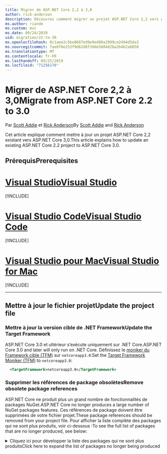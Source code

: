 ```yaml
---
title: Migrer de ASP.NET Core 2,2 à 3,0
author: rick-anderson
description: Découvrez comment migrer un projet ASP.NET Core 2,2 vers ASP.NET Core 3,0.
ms.author: riande
ms.custom: mvc
ms.date: 09/24/2019
uid: migration/22-to-30
ms.openlocfilehash: 0c1aee2c5be0687ed9e9ed88a2999ce2494d5da3
ms.sourcegitcommit: fae6f0e253f9d62d8f39de5884d2ba2b4b2a6050
ms.translationtype: MT
ms.contentlocale: fr-FR
ms.lasthandoff: 09/25/2019
ms.locfileid: "71256176"
---
```

# <a name="migrate-from-aspnet-core-22-to-30"></a><span data-ttu-id="6a61f-103">Migrer de ASP.NET Core 2,2 à 3,0</span><span class="sxs-lookup"><span data-stu-id="6a61f-103">Migrate from ASP.NET Core 2.2 to 3.0</span></span>

<span data-ttu-id="6a61f-104">Par [Scott Addie](https://github.com/scottaddie) et [Rick Anderson](https://twitter.com/RickAndMSFT)</span><span class="sxs-lookup"><span data-stu-id="6a61f-104">By [Scott Addie](https://github.com/scottaddie) and [Rick Anderson](https://twitter.com/RickAndMSFT)</span></span>

<span data-ttu-id="6a61f-105">Cet article explique comment mettre à jour un projet ASP.NET Core 2,2 existant vers ASP.NET Core 3,0.</span><span class="sxs-lookup"><span data-stu-id="6a61f-105">This article explains how to update an existing ASP.NET Core 2.2 project to ASP.NET Core 3.0.</span></span>

## <a name="prerequisites"></a><span data-ttu-id="6a61f-106">Prérequis</span><span class="sxs-lookup"><span data-stu-id="6a61f-106">Prerequisites</span></span>

# <a name="visual-studiotabvisual-studio"></a>[<span data-ttu-id="6a61f-107">Visual Studio</span><span class="sxs-lookup"><span data-stu-id="6a61f-107">Visual Studio</span></span>](#tab/visual-studio)

[!INCLUDE[](~/includes/net-core-prereqs-vs-3.0.md)]

# <a name="visual-studio-codetabvisual-studio-code"></a>[<span data-ttu-id="6a61f-108">Visual Studio Code</span><span class="sxs-lookup"><span data-stu-id="6a61f-108">Visual Studio Code</span></span>](#tab/visual-studio-code)

[!INCLUDE[](~/includes/net-core-prereqs-vsc-3.0.md)]

# <a name="visual-studio-for-mactabvisual-studio-mac"></a>[<span data-ttu-id="6a61f-109">Visual Studio pour Mac</span><span class="sxs-lookup"><span data-stu-id="6a61f-109">Visual Studio for Mac</span></span>](#tab/visual-studio-mac)

[!INCLUDE[](~/includes/net-core-prereqs-mac-3.0.md)]

---

## <a name="update-the-project-file"></a><span data-ttu-id="6a61f-110">Mettre à jour le fichier projet</span><span class="sxs-lookup"><span data-stu-id="6a61f-110">Update the project file</span></span>

### <a name="update-the-target-framework"></a><span data-ttu-id="6a61f-111">Mettre à jour la version cible de .NET Framework</span><span class="sxs-lookup"><span data-stu-id="6a61f-111">Update the Target Framework</span></span>

<span data-ttu-id="6a61f-112">ASP.NET Core 3.0 et ultérieur s’exécute uniquement sur .NET Core.</span><span class="sxs-lookup"><span data-stu-id="6a61f-112">ASP.NET Core 3.0 and later will only run on .NET Core.</span></span> <span data-ttu-id="6a61f-113">Définissez le [moniker du Framework cible (TFM)](/dotnet/standard/frameworks) sur `netcoreapp3.0`:</span><span class="sxs-lookup"><span data-stu-id="6a61f-113">Set the [Target Framework Moniker (TFM)](/dotnet/standard/frameworks) to `netcoreapp3.0`:</span></span>

```xml
  <TargetFramework>netcoreapp3.0</TargetFramework>
```

### <a name="remove-obsolete-package-references"></a><span data-ttu-id="6a61f-114">Supprimer les références de package obsolètes</span><span class="sxs-lookup"><span data-stu-id="6a61f-114">Remove obsolete package references</span></span>

<span data-ttu-id="6a61f-115">ASP.NET Core ne produit plus un grand nombre de fonctionnalités de packages NuGet.</span><span class="sxs-lookup"><span data-stu-id="6a61f-115">ASP.NET Core no longer produces a large number of NuGet packages features.</span></span> <span data-ttu-id="6a61f-116">Ces références de package doivent être supprimées de votre fichier projet.</span><span class="sxs-lookup"><span data-stu-id="6a61f-116">These package references should be removed from your project file.</span></span> <span data-ttu-id="6a61f-117">Pour afficher la liste complète des packages qui ne sont plus produits, voir ci-dessous :</span><span class="sxs-lookup"><span data-stu-id="6a61f-117">To see the full list of packages that are no longer produced, see below:</span></span>

<details>
    <summary><span data-ttu-id="6a61f-118">Cliquez ici pour développer la liste des packages qui ne sont plus produits</span><span class="sxs-lookup"><span data-stu-id="6a61f-118">Click here to expand the list of packages no longer being produced</span></span></summary>

    * <span data-ttu-id="6a61f-119">Microsoft.AspNetCore</span><span class="sxs-lookup"><span data-stu-id="6a61f-119">Microsoft.AspNetCore</span></span>
    * <span data-ttu-id="6a61f-120">Microsoft.AspNetCore.All</span><span class="sxs-lookup"><span data-stu-id="6a61f-120">Microsoft.AspNetCore.All</span></span>
    * <span data-ttu-id="6a61f-121">Microsoft.AspNetCore.App</span><span class="sxs-lookup"><span data-stu-id="6a61f-121">Microsoft.AspNetCore.App</span></span>
    * <span data-ttu-id="6a61f-122">Microsoft.AspNetCore.Antiforgery</span><span class="sxs-lookup"><span data-stu-id="6a61f-122">Microsoft.AspNetCore.Antiforgery</span></span>
    * <span data-ttu-id="6a61f-123">Microsoft.AspNetCore.Authentication</span><span class="sxs-lookup"><span data-stu-id="6a61f-123">Microsoft.AspNetCore.Authentication</span></span>
    * <span data-ttu-id="6a61f-124">Microsoft.AspNetCore.Authentication.Abstractions</span><span class="sxs-lookup"><span data-stu-id="6a61f-124">Microsoft.AspNetCore.Authentication.Abstractions</span></span>
    * <span data-ttu-id="6a61f-125">Microsoft.AspNetCore.Authentication.Cookies</span><span class="sxs-lookup"><span data-stu-id="6a61f-125">Microsoft.AspNetCore.Authentication.Cookies</span></span>
    * <span data-ttu-id="6a61f-126">Microsoft.AspNetCore.Authentication.Core</span><span class="sxs-lookup"><span data-stu-id="6a61f-126">Microsoft.AspNetCore.Authentication.Core</span></span>
    * <span data-ttu-id="6a61f-127">Microsoft.AspNetCore.Authentication.JwtBearer</span><span class="sxs-lookup"><span data-stu-id="6a61f-127">Microsoft.AspNetCore.Authentication.JwtBearer</span></span>
    * <span data-ttu-id="6a61f-128">Microsoft.AspNetCore.Authentication.OAuth</span><span class="sxs-lookup"><span data-stu-id="6a61f-128">Microsoft.AspNetCore.Authentication.OAuth</span></span>
    * <span data-ttu-id="6a61f-129">Microsoft.AspNetCore.Authentication.OpenIdConnect</span><span class="sxs-lookup"><span data-stu-id="6a61f-129">Microsoft.AspNetCore.Authentication.OpenIdConnect</span></span>
    * <span data-ttu-id="6a61f-130">Microsoft.AspNetCore.Authorization</span><span class="sxs-lookup"><span data-stu-id="6a61f-130">Microsoft.AspNetCore.Authorization</span></span>
    * <span data-ttu-id="6a61f-131">Microsoft.AspNetCore.Authorization.Policy</span><span class="sxs-lookup"><span data-stu-id="6a61f-131">Microsoft.AspNetCore.Authorization.Policy</span></span>
    * <span data-ttu-id="6a61f-132">Microsoft.AspNetCore.CookiePolicy</span><span class="sxs-lookup"><span data-stu-id="6a61f-132">Microsoft.AspNetCore.CookiePolicy</span></span>
    * <span data-ttu-id="6a61f-133">Microsoft.AspNetCore.Cors</span><span class="sxs-lookup"><span data-stu-id="6a61f-133">Microsoft.AspNetCore.Cors</span></span>
    * <span data-ttu-id="6a61f-134">Microsoft.AspNetCore.Cryptography.Internal</span><span class="sxs-lookup"><span data-stu-id="6a61f-134">Microsoft.AspNetCore.Cryptography.Internal</span></span>
    * <span data-ttu-id="6a61f-135">Microsoft.AspNetCore.Cryptography.KeyDerivation</span><span class="sxs-lookup"><span data-stu-id="6a61f-135">Microsoft.AspNetCore.Cryptography.KeyDerivation</span></span>
    * <span data-ttu-id="6a61f-136">Microsoft.AspNetCore.DataProtection</span><span class="sxs-lookup"><span data-stu-id="6a61f-136">Microsoft.AspNetCore.DataProtection</span></span>
    * <span data-ttu-id="6a61f-137">Microsoft.AspNetCore.DataProtection.Abstractions</span><span class="sxs-lookup"><span data-stu-id="6a61f-137">Microsoft.AspNetCore.DataProtection.Abstractions</span></span>
    * <span data-ttu-id="6a61f-138">Microsoft.AspNetCore.DataProtection.Extensions</span><span class="sxs-lookup"><span data-stu-id="6a61f-138">Microsoft.AspNetCore.DataProtection.Extensions</span></span>
    * <span data-ttu-id="6a61f-139">Microsoft.AspNetCore.Diagnostics</span><span class="sxs-lookup"><span data-stu-id="6a61f-139">Microsoft.AspNetCore.Diagnostics</span></span>
    * <span data-ttu-id="6a61f-140">Microsoft.AspNetCore.Diagnostics.HealthChecks</span><span class="sxs-lookup"><span data-stu-id="6a61f-140">Microsoft.AspNetCore.Diagnostics.HealthChecks</span></span>
    * <span data-ttu-id="6a61f-141">Microsoft.AspNetCore.HostFiltering</span><span class="sxs-lookup"><span data-stu-id="6a61f-141">Microsoft.AspNetCore.HostFiltering</span></span>
    * <span data-ttu-id="6a61f-142">Microsoft.AspNetCore.Hosting</span><span class="sxs-lookup"><span data-stu-id="6a61f-142">Microsoft.AspNetCore.Hosting</span></span>
    * <span data-ttu-id="6a61f-143">Microsoft.AspNetCore.Hosting.Abstractions</span><span class="sxs-lookup"><span data-stu-id="6a61f-143">Microsoft.AspNetCore.Hosting.Abstractions</span></span>
    * <span data-ttu-id="6a61f-144">Microsoft.AspNetCore.Hosting.Server.Abstractions</span><span class="sxs-lookup"><span data-stu-id="6a61f-144">Microsoft.AspNetCore.Hosting.Server.Abstractions</span></span>
    * <span data-ttu-id="6a61f-145">Microsoft.AspNetCore.Http</span><span class="sxs-lookup"><span data-stu-id="6a61f-145">Microsoft.AspNetCore.Http</span></span>
    * <span data-ttu-id="6a61f-146">Microsoft.AspNetCore.Http.Abstractions</span><span class="sxs-lookup"><span data-stu-id="6a61f-146">Microsoft.AspNetCore.Http.Abstractions</span></span>
    * <span data-ttu-id="6a61f-147">Microsoft.AspNetCore.Http.Connections</span><span class="sxs-lookup"><span data-stu-id="6a61f-147">Microsoft.AspNetCore.Http.Connections</span></span>
    * <span data-ttu-id="6a61f-148">Microsoft.AspNetCore.Http.Extensions</span><span class="sxs-lookup"><span data-stu-id="6a61f-148">Microsoft.AspNetCore.Http.Extensions</span></span>
    * <span data-ttu-id="6a61f-149">Microsoft.AspNetCore.Http.Features</span><span class="sxs-lookup"><span data-stu-id="6a61f-149">Microsoft.AspNetCore.Http.Features</span></span>
    * <span data-ttu-id="6a61f-150">Microsoft.AspNetCore.HttpOverrides</span><span class="sxs-lookup"><span data-stu-id="6a61f-150">Microsoft.AspNetCore.HttpOverrides</span></span>
    * <span data-ttu-id="6a61f-151">Microsoft.AspNetCore.HttpsPolicy</span><span class="sxs-lookup"><span data-stu-id="6a61f-151">Microsoft.AspNetCore.HttpsPolicy</span></span>
    * <span data-ttu-id="6a61f-152">Microsoft.AspNetCore.Identity</span><span class="sxs-lookup"><span data-stu-id="6a61f-152">Microsoft.AspNetCore.Identity</span></span>
    * <span data-ttu-id="6a61f-153">Microsoft.AspNetCore.Localization</span><span class="sxs-lookup"><span data-stu-id="6a61f-153">Microsoft.AspNetCore.Localization</span></span>
    * <span data-ttu-id="6a61f-154">Microsoft.AspNetCore.Localization.Routing</span><span class="sxs-lookup"><span data-stu-id="6a61f-154">Microsoft.AspNetCore.Localization.Routing</span></span>
    * <span data-ttu-id="6a61f-155">Microsoft.AspNetCore.MiddlewareAnalysis</span><span class="sxs-lookup"><span data-stu-id="6a61f-155">Microsoft.AspNetCore.MiddlewareAnalysis</span></span>
    * <span data-ttu-id="6a61f-156">Microsoft.AspNetCore.Mvc</span><span class="sxs-lookup"><span data-stu-id="6a61f-156">Microsoft.AspNetCore.Mvc</span></span>
    * <span data-ttu-id="6a61f-157">Microsoft.AspNetCore.Mvc.Abstractions</span><span class="sxs-lookup"><span data-stu-id="6a61f-157">Microsoft.AspNetCore.Mvc.Abstractions</span></span>
    * <span data-ttu-id="6a61f-158">Microsoft.AspNetCore.Mvc.Analyzers</span><span class="sxs-lookup"><span data-stu-id="6a61f-158">Microsoft.AspNetCore.Mvc.Analyzers</span></span>
    * <span data-ttu-id="6a61f-159">Microsoft.AspNetCore.Mvc.ApiExplorer</span><span class="sxs-lookup"><span data-stu-id="6a61f-159">Microsoft.AspNetCore.Mvc.ApiExplorer</span></span>
    * <span data-ttu-id="6a61f-160">Microsoft.AspNetCore.Mvc.Api.Analyzers</span><span class="sxs-lookup"><span data-stu-id="6a61f-160">Microsoft.AspNetCore.Mvc.Api.Analyzers</span></span>
    * <span data-ttu-id="6a61f-161">Microsoft.AspNetCore.Mvc.Core</span><span class="sxs-lookup"><span data-stu-id="6a61f-161">Microsoft.AspNetCore.Mvc.Core</span></span>
    * <span data-ttu-id="6a61f-162">Microsoft.AspNetCore.Mvc.Cors</span><span class="sxs-lookup"><span data-stu-id="6a61f-162">Microsoft.AspNetCore.Mvc.Cors</span></span>
    * <span data-ttu-id="6a61f-163">Microsoft.AspNetCore.Mvc.DataAnnotations</span><span class="sxs-lookup"><span data-stu-id="6a61f-163">Microsoft.AspNetCore.Mvc.DataAnnotations</span></span>
    * <span data-ttu-id="6a61f-164">Microsoft.AspNetCore.Mvc.Formatters.Json</span><span class="sxs-lookup"><span data-stu-id="6a61f-164">Microsoft.AspNetCore.Mvc.Formatters.Json</span></span>
    * <span data-ttu-id="6a61f-165">Microsoft.AspNetCore.Mvc.Formatters.Xml</span><span class="sxs-lookup"><span data-stu-id="6a61f-165">Microsoft.AspNetCore.Mvc.Formatters.Xml</span></span>
    * <span data-ttu-id="6a61f-166">Microsoft.AspNetCore.Mvc.Localization</span><span class="sxs-lookup"><span data-stu-id="6a61f-166">Microsoft.AspNetCore.Mvc.Localization</span></span>
    * <span data-ttu-id="6a61f-167">Microsoft.AspNetCore.Mvc.Razor</span><span class="sxs-lookup"><span data-stu-id="6a61f-167">Microsoft.AspNetCore.Mvc.Razor</span></span>
    * <span data-ttu-id="6a61f-168">Microsoft.AspNetCore.Mvc.Razor.Extensions</span><span class="sxs-lookup"><span data-stu-id="6a61f-168">Microsoft.AspNetCore.Mvc.Razor.Extensions</span></span>
    * <span data-ttu-id="6a61f-169">Microsoft.AspNetCore.Mvc.Razor.ViewCompilation</span><span class="sxs-lookup"><span data-stu-id="6a61f-169">Microsoft.AspNetCore.Mvc.Razor.ViewCompilation</span></span>
    * <span data-ttu-id="6a61f-170">Microsoft.AspNetCore.Mvc.RazorPages</span><span class="sxs-lookup"><span data-stu-id="6a61f-170">Microsoft.AspNetCore.Mvc.RazorPages</span></span>
    * <span data-ttu-id="6a61f-171">Microsoft.AspNetCore.Mvc.TagHelpers</span><span class="sxs-lookup"><span data-stu-id="6a61f-171">Microsoft.AspNetCore.Mvc.TagHelpers</span></span>
    * <span data-ttu-id="6a61f-172">Microsoft.AspNetCore.Mvc.ViewFeatures</span><span class="sxs-lookup"><span data-stu-id="6a61f-172">Microsoft.AspNetCore.Mvc.ViewFeatures</span></span>
    * <span data-ttu-id="6a61f-173">Microsoft.AspNetCore.Razor</span><span class="sxs-lookup"><span data-stu-id="6a61f-173">Microsoft.AspNetCore.Razor</span></span>
    * <span data-ttu-id="6a61f-174">Microsoft.AspNetCore.Razor.Runtime</span><span class="sxs-lookup"><span data-stu-id="6a61f-174">Microsoft.AspNetCore.Razor.Runtime</span></span>
    * <span data-ttu-id="6a61f-175">Microsoft.AspNetCore.Razor.Design</span><span class="sxs-lookup"><span data-stu-id="6a61f-175">Microsoft.AspNetCore.Razor.Design</span></span>
    * <span data-ttu-id="6a61f-176">Microsoft.AspNetCore.ResponseCaching</span><span class="sxs-lookup"><span data-stu-id="6a61f-176">Microsoft.AspNetCore.ResponseCaching</span></span>
    * <span data-ttu-id="6a61f-177">Microsoft.AspNetCore.ResponseCaching.Abstractions</span><span class="sxs-lookup"><span data-stu-id="6a61f-177">Microsoft.AspNetCore.ResponseCaching.Abstractions</span></span>
    * <span data-ttu-id="6a61f-178">Microsoft.AspNetCore.ResponseCompression</span><span class="sxs-lookup"><span data-stu-id="6a61f-178">Microsoft.AspNetCore.ResponseCompression</span></span>
    * <span data-ttu-id="6a61f-179">Microsoft.AspNetCore.Rewrite</span><span class="sxs-lookup"><span data-stu-id="6a61f-179">Microsoft.AspNetCore.Rewrite</span></span>
    * <span data-ttu-id="6a61f-180">Microsoft.AspNetCore.Routing</span><span class="sxs-lookup"><span data-stu-id="6a61f-180">Microsoft.AspNetCore.Routing</span></span>
    * <span data-ttu-id="6a61f-181">Microsoft.AspNetCore.Routing.Abstractions</span><span class="sxs-lookup"><span data-stu-id="6a61f-181">Microsoft.AspNetCore.Routing.Abstractions</span></span>
    * <span data-ttu-id="6a61f-182">Microsoft.AspNetCore.Server.HttpSys</span><span class="sxs-lookup"><span data-stu-id="6a61f-182">Microsoft.AspNetCore.Server.HttpSys</span></span>
    * <span data-ttu-id="6a61f-183">Microsoft.AspNetCore.Server.IIS</span><span class="sxs-lookup"><span data-stu-id="6a61f-183">Microsoft.AspNetCore.Server.IIS</span></span>
    * <span data-ttu-id="6a61f-184">Microsoft.AspNetCore.Server.IISIntegration</span><span class="sxs-lookup"><span data-stu-id="6a61f-184">Microsoft.AspNetCore.Server.IISIntegration</span></span>
    * <span data-ttu-id="6a61f-185">Microsoft.AspNetCore.Server.Kestrel</span><span class="sxs-lookup"><span data-stu-id="6a61f-185">Microsoft.AspNetCore.Server.Kestrel</span></span>
    * <span data-ttu-id="6a61f-186">Microsoft.AspNetCore.Server.Kestrel.Core</span><span class="sxs-lookup"><span data-stu-id="6a61f-186">Microsoft.AspNetCore.Server.Kestrel.Core</span></span>
    * <span data-ttu-id="6a61f-187">Microsoft.AspNetCore.Server.Kestrel.Https</span><span class="sxs-lookup"><span data-stu-id="6a61f-187">Microsoft.AspNetCore.Server.Kestrel.Https</span></span>
    * <span data-ttu-id="6a61f-188">Microsoft.AspNetCore.Server.Kestrel.Transport.Abstractions</span><span class="sxs-lookup"><span data-stu-id="6a61f-188">Microsoft.AspNetCore.Server.Kestrel.Transport.Abstractions</span></span>
    * <span data-ttu-id="6a61f-189">Microsoft.AspNetCore.Server.Kestrel.Transport.Sockets</span><span class="sxs-lookup"><span data-stu-id="6a61f-189">Microsoft.AspNetCore.Server.Kestrel.Transport.Sockets</span></span>
    * <span data-ttu-id="6a61f-190">Microsoft.AspNetCore.Session</span><span class="sxs-lookup"><span data-stu-id="6a61f-190">Microsoft.AspNetCore.Session</span></span>
    * <span data-ttu-id="6a61f-191">Microsoft.AspNetCore.SignalR</span><span class="sxs-lookup"><span data-stu-id="6a61f-191">Microsoft.AspNetCore.SignalR</span></span>
    * <span data-ttu-id="6a61f-192">Microsoft.AspNetCore.SignalR.Core</span><span class="sxs-lookup"><span data-stu-id="6a61f-192">Microsoft.AspNetCore.SignalR.Core</span></span>
    * <span data-ttu-id="6a61f-193">Microsoft.AspNetCore.StaticFiles</span><span class="sxs-lookup"><span data-stu-id="6a61f-193">Microsoft.AspNetCore.StaticFiles</span></span>
    * <span data-ttu-id="6a61f-194">Microsoft.AspNetCore.WebSockets</span><span class="sxs-lookup"><span data-stu-id="6a61f-194">Microsoft.AspNetCore.WebSockets</span></span>
    * <span data-ttu-id="6a61f-195">Microsoft.AspNetCore.WebUtilities</span><span class="sxs-lookup"><span data-stu-id="6a61f-195">Microsoft.AspNetCore.WebUtilities</span></span>
    * <span data-ttu-id="6a61f-196">Microsoft.Net.Http.Headers </details></span><span class="sxs-lookup"><span data-stu-id="6a61f-196">Microsoft.Net.Http.Headers </details></span></span>

### <a name="framework-reference"></a><span data-ttu-id="6a61f-197">Référence du Framework</span><span class="sxs-lookup"><span data-stu-id="6a61f-197">Framework reference</span></span>

<span data-ttu-id="6a61f-198">Les fonctionnalités de ASP.net core qui étaient disponibles via l’un des packages répertoriés ci-dessus sont disponibles `Microsoft.AspNetCore.App` dans le cadre de l’infrastructure partagée.</span><span class="sxs-lookup"><span data-stu-id="6a61f-198">Features of ASP.NET Core that were available through one of the packages listed above are available as part of the `Microsoft.AspNetCore.App` shared framework.</span></span>  <span data-ttu-id="6a61f-199">L' *infrastructure partagée* est l’ensemble d’assemblys (fichiers *. dll* ) qui sont installés sur l’ordinateur et qui comprend un composant d’exécution et un pack de ciblage.</span><span class="sxs-lookup"><span data-stu-id="6a61f-199">The *shared framework* is the set of assemblies (*.dll* files) that are installed on the machine and includes a runtime component, and a targeting pack.</span></span> <span data-ttu-id="6a61f-200">Pour plus d’informations, consultez [Le framework partagé](https://natemcmaster.com/blog/2018/08/29/netcore-primitives-2/).</span><span class="sxs-lookup"><span data-stu-id="6a61f-200">For more information, see [The shared framework](https://natemcmaster.com/blog/2018/08/29/netcore-primitives-2/).</span></span>


* <span data-ttu-id="6a61f-201">Les projets qui ciblent le `Microsoft.NET.Sdk.Web` Kit de développement logiciel (SDK) référencent implicitement le `Microsoft.AspNetCore.App` Framework.</span><span class="sxs-lookup"><span data-stu-id="6a61f-201">Projects that target the `Microsoft.NET.Sdk.Web` SDK implicitly reference the `Microsoft.AspNetCore.App` framework.</span></span>

<span data-ttu-id="6a61f-202">Aucune référence supplémentaire n’est requise pour ces projets :</span><span class="sxs-lookup"><span data-stu-id="6a61f-202">No additional references are required for these projects:</span></span>

```xml
<Project Sdk="Microsoft.NET.Sdk.Web">
  <PropertyGroup>
    <TargetFramework>netcoreapp3.0</TargetFramework>
  </PropertyGroup>
    ...
</Project>
```

* <span data-ttu-id="6a61f-203">Les projets qui `Microsoft.NET.Sdk` ciblent ou `Microsoft.NET.Sdk.Razor` le kit de développement `FrameworkReference` logiciel `Microsoft.AspNetCore.App`(SDK) doivent ajouter un explicite à :</span><span class="sxs-lookup"><span data-stu-id="6a61f-203">Projects that target `Microsoft.NET.Sdk` or `Microsoft.NET.Sdk.Razor` SDK, should add an explicit `FrameworkReference` to `Microsoft.AspNetCore.App`:</span></span>

```xml
<Project Sdk="Microsoft.NET.Sdk.Razor">
  <PropertyGroup>
    <TargetFramework>netcoreapp3.0</TargetFramework>
  </PropertyGroup>

  <ItemGroup>
    <FrameworkReference Include="Microsoft.AspNetCore.App" />
  </ItemGroup>
    ...
</Project>
```

### <a name="add-package-references-for-removed-assemblies"></a><span data-ttu-id="6a61f-204">Ajouter des références de package pour les assemblys supprimés</span><span class="sxs-lookup"><span data-stu-id="6a61f-204">Add package references for removed assemblies</span></span>

<span data-ttu-id="6a61f-205">ASP.net Core 3,0 supprime certains assemblys qui faisaient auparavant partie de la `Microsoft.AspNetCore.App` référence du package.</span><span class="sxs-lookup"><span data-stu-id="6a61f-205">ASP.NET Core 3.0 removes some assemblies that were previously part of the `Microsoft.AspNetCore.App` package reference.</span></span> <span data-ttu-id="6a61f-206">Pour continuer à utiliser les fonctionnalités fournies par ces assemblys, référencez les versions 3,0 des packages correspondants :</span><span class="sxs-lookup"><span data-stu-id="6a61f-206">To continue using features provided by these assemblies, reference the 3.0 versions of the corresponding packages:</span></span>

* <span data-ttu-id="6a61f-207">Entity Framework Core &ndash; consultez https://docs.microsoft.com/ef/core/providers/index pour plus d’informations sur le référencement du package spécifique au fournisseur de base de données.</span><span class="sxs-lookup"><span data-stu-id="6a61f-207">Entity Framework Core &ndash; See https://docs.microsoft.com/ef/core/providers/index for more information on referencing the database provider-specific package.</span></span>

* <span data-ttu-id="6a61f-208">Interface utilisateur d’identité</span><span class="sxs-lookup"><span data-stu-id="6a61f-208">Identity UI</span></span>

  <span data-ttu-id="6a61f-209">La prise en charge de l' [interface utilisateur d’identité](xref:security/authentication/identity) peut être ajoutée en référençant le package [Microsoft. AspNetCore. Identity. UI](https://www.nuget.org/packages/Microsoft.AspNetCore.Identity.UI) .</span><span class="sxs-lookup"><span data-stu-id="6a61f-209">Support for [Identity UI](xref:security/authentication/identity) can be added by referencing the [Microsoft.AspNetCore.Identity.UI](https://www.nuget.org/packages/Microsoft.AspNetCore.Identity.UI) package.</span></span>

* <span data-ttu-id="6a61f-210">Services SPA</span><span class="sxs-lookup"><span data-stu-id="6a61f-210">SPA Services</span></span>
  * [<span data-ttu-id="6a61f-211">Microsoft. AspNetCore. SpaServices</span><span class="sxs-lookup"><span data-stu-id="6a61f-211">Microsoft.AspNetCore.SpaServices</span></span>](https://www.nuget.org/packages/Microsoft.AspNetCore.SpaServices)
  * [<span data-ttu-id="6a61f-212">Microsoft. AspNetCore. SpaServices. extensions</span><span class="sxs-lookup"><span data-stu-id="6a61f-212">Microsoft.AspNetCore.SpaServices.Extensions</span></span>](https://www.nuget.org/packages/Microsoft.AspNetCore.SpaServices.Extensions)

* <span data-ttu-id="6a61f-213">La &ndash; prise en charge de l’authentification pour les flux d’authentification tiers est disponible sous forme de packages NuGet :</span><span class="sxs-lookup"><span data-stu-id="6a61f-213">Authentication &ndash; Support for third-party authentication flows are available as NuGet packages:</span></span>

  * <span data-ttu-id="6a61f-214">OAuth Facebook ([Microsoft. AspNetCore. Authentication. Facebook](https://www.nuget.org/packages/Microsoft.AspNetCore.Authentication.Facebook))</span><span class="sxs-lookup"><span data-stu-id="6a61f-214">Facebook OAuth ([Microsoft.AspNetCore.Authentication.Facebook](https://www.nuget.org/packages/Microsoft.AspNetCore.Authentication.Facebook))</span></span>
  * <span data-ttu-id="6a61f-215">Google OAuth ([Microsoft. AspNetCore. Authentication. Google](https://www.nuget.org/packages/Microsoft.AspNetCore.Authentication.Google))</span><span class="sxs-lookup"><span data-stu-id="6a61f-215">Google OAuth ([Microsoft.AspNetCore.Authentication.Google](https://www.nuget.org/packages/Microsoft.AspNetCore.Authentication.Google))</span></span>
  * <span data-ttu-id="6a61f-216">Jeton du porteur OpenID Connect ([Microsoft. AspNetCore. Authentication. JwtBearer](https://www.nuget.org/packages/Microsoft.AspNetCore.Authentication.JwtBearer))</span><span class="sxs-lookup"><span data-stu-id="6a61f-216">OpenID Connect bearer token ([Microsoft.AspNetCore.Authentication.JwtBearer](https://www.nuget.org/packages/Microsoft.AspNetCore.Authentication.JwtBearer))</span></span>
  * <span data-ttu-id="6a61f-217">Authentification de compte Microsoft ([Microsoft. AspNetCore. Authentication. MicrosoftAccount](https://www.nuget.org/packages/Microsoft.AspNetCore.Authentication.MicrosoftAccount))</span><span class="sxs-lookup"><span data-stu-id="6a61f-217">Microsoft Account authentication ([Microsoft.AspNetCore.Authentication.MicrosoftAccount](https://www.nuget.org/packages/Microsoft.AspNetCore.Authentication.MicrosoftAccount))</span></span>
  * <span data-ttu-id="6a61f-218">Authentification OpenID Connect ([Microsoft. AspNetCore. Authentication. OpenIdConnect](https://www.nuget.org/packages/Microsoft.AspNetCore.Authentication.OpenIdConnect))</span><span class="sxs-lookup"><span data-stu-id="6a61f-218">OpenID Connect authentication ([Microsoft.AspNetCore.Authentication.OpenIdConnect](https://www.nuget.org/packages/Microsoft.AspNetCore.Authentication.OpenIdConnect))</span></span>
  * <span data-ttu-id="6a61f-219">Twitter OAuth ([Microsoft. AspNetCore. Authentication. Twitter](https://www.nuget.org/packages/Microsoft.AspNetCore.Authentication.Twitter))</span><span class="sxs-lookup"><span data-stu-id="6a61f-219">Twitter OAuth ([Microsoft.AspNetCore.Authentication.Twitter](https://www.nuget.org/packages/Microsoft.AspNetCore.Authentication.Twitter))</span></span>
  * <span data-ttu-id="6a61f-220">Authentification WsFederation ([Microsoft. AspNetCore. Authentication. WsFederation](https://www.nuget.org/packages/Microsoft.AspNetCore.Authentication.WsFederation))</span><span class="sxs-lookup"><span data-stu-id="6a61f-220">WsFederation authentication ([Microsoft.AspNetCore.Authentication.WsFederation](https://www.nuget.org/packages/Microsoft.AspNetCore.Authentication.WsFederation))</span></span>

* <span data-ttu-id="6a61f-221">La prise en charge de la mise `System.Net.HttpClient` en forme et de la négociation du contenu pour &ndash; le package NuGet [Microsoft. Aspnet. WebApi. client](https://www.nuget.org/packages/Microsoft.AspNet.WebApi.Client/) offre une extensibilité `System.Net.HttpClient` utile avec les API telles que `ReadAsAsync`, `PostJsonAsync` etc.</span><span class="sxs-lookup"><span data-stu-id="6a61f-221">Formatting and content negotiation support for `System.Net.HttpClient` &ndash; The [Microsoft.AspNet.WebApi.Client](https://www.nuget.org/packages/Microsoft.AspNet.WebApi.Client/) NuGet package provides useful extensibility to `System.Net.HttpClient` with APIs such as `ReadAsAsync`, `PostJsonAsync` etc.</span></span>

* <span data-ttu-id="6a61f-222">La prise en &ndash; charge de la compilation du runtime Razor pour la compilation du runtime des vues et des pages Razor fait désormais partie de [Microsoft. AspNetCore. Mvc. Razor. RuntimeCompilation](https://www.nuget.org/packages/Microsoft.AspNetCore.Mvc.Razor.RuntimeCompilation).</span><span class="sxs-lookup"><span data-stu-id="6a61f-222">Razor runtime compilation &ndash; Support for runtime compilation of Razor views and pages is now part of [Microsoft.AspNetCore.Mvc.Razor.RuntimeCompilation](https://www.nuget.org/packages/Microsoft.AspNetCore.Mvc.Razor.RuntimeCompilation).</span></span>

* <span data-ttu-id="6a61f-223">La prise en charge de MVC `Newtonsoft.Json` pour l’utilisation de MVC avec `Newtonsoft.Json` est désormais intégrée à [Microsoft. AspNetCore. Mvc. NewtonsoftJson](https://www.nuget.org/packages/Microsoft.AspNetCore.Mvc.NewtonsoftJson). &ndash;</span><span class="sxs-lookup"><span data-stu-id="6a61f-223">MVC `Newtonsoft.Json` support &ndash; Support for using MVC with `Newtonsoft.Json` is now part of [Microsoft.AspNetCore.Mvc.NewtonsoftJson](https://www.nuget.org/packages/Microsoft.AspNetCore.Mvc.NewtonsoftJson).</span></span>

### <a name="analyzer-support"></a><span data-ttu-id="6a61f-224">Prise en charge de l’analyseur</span><span class="sxs-lookup"><span data-stu-id="6a61f-224">Analyzer support</span></span>

* <span data-ttu-id="6a61f-225">Les projets qui `Microsoft.NET.Sdk.Web` ciblent implicitement des analyseurs de référence ont été fournis précédemment dans le cadre du package [Microsoft. AspNetCore. Mvc. Analysis](https://www.nuget.org/packages/Microsoft.AspNetCore.Mvc.Analyzers/) .</span><span class="sxs-lookup"><span data-stu-id="6a61f-225">Projects that target `Microsoft.NET.Sdk.Web` implicitly reference analyzers previously shipped as part of the [Microsoft.AspNetCore.Mvc.Analyzers](https://www.nuget.org/packages/Microsoft.AspNetCore.Mvc.Analyzers/) package.</span></span> <span data-ttu-id="6a61f-226">Aucune référence supplémentaire n’est requise pour les activer.</span><span class="sxs-lookup"><span data-stu-id="6a61f-226">No additional references are required to enable these.</span></span>

* <span data-ttu-id="6a61f-227">Si votre application utilise des [analyseurs d’API](xref:web-api/advanced/analyzers) livrés précédemment à l’aide du package [Microsoft. AspNetCore. Mvc. API. Analyzers](https://www.nuget.org/packages/Microsoft.AspNetCore.Mvc.Api.Analyzers/) , modifiez votre fichier projet pour référencer les analyseurs fournis dans le cadre du kit de développement logiciel (SDK) Web .net Core :</span><span class="sxs-lookup"><span data-stu-id="6a61f-227">If your application uses [API analyzers](xref:web-api/advanced/analyzers) previously shipped using the [Microsoft.AspNetCore.Mvc.Api.Analyzers](https://www.nuget.org/packages/Microsoft.AspNetCore.Mvc.Api.Analyzers/) package, edit your project file to reference the analyzers shipped as part of the .NET Core Web SDK:</span></span>

```xml
<Project Sdk="Microsoft.NET.Sdk.Web">
  <PropertyGroup>
    <TargetFramework>netcoreapp3.0</TargetFramework>
    <IncludeOpenAPIAnalyzers>true</IncludeOpenAPIAnalyzers>
  </PropertyGroup>

  ...
</Project>
```

### <a name="razor-class-library"></a><span data-ttu-id="6a61f-228">Bibliothèque de classes Razor</span><span class="sxs-lookup"><span data-stu-id="6a61f-228">Razor Class Library</span></span>

<span data-ttu-id="6a61f-229">Les projets de bibliothèque de classes Razor qui fournissent des composants d’interface `AddRazorSupportForMvc` utilisateur pour MVC doivent définir la propriété dans le fichier projet :</span><span class="sxs-lookup"><span data-stu-id="6a61f-229">Razor Class Library projects that provide UI components for MVC must set the `AddRazorSupportForMvc` property in the project file:</span></span>

```xml
<PropertyGroup>
  <AddRazorSupportForMvc>true</AddRazorSupportForMvc>
</PropertyGroup>
```

### <a name="in-process-hosting-model"></a><span data-ttu-id="6a61f-230">Modèle d’hébergement in-process</span><span class="sxs-lookup"><span data-stu-id="6a61f-230">In-process hosting model</span></span>

* <span data-ttu-id="6a61f-231">Les projets sont par défaut du [modèle d’hébergement in-process](xref:host-and-deploy/aspnet-core-module#in-process-hosting-model) dans ASP.net Core 3,0 ou version ultérieure.</span><span class="sxs-lookup"><span data-stu-id="6a61f-231">Projects default to the [in-process hosting model](xref:host-and-deploy/aspnet-core-module#in-process-hosting-model) in ASP.NET Core 3.0 or later.</span></span> <span data-ttu-id="6a61f-232">Vous pouvez éventuellement supprimer la `<AspNetCoreHostingModel>` propriété dans le fichier projet si sa valeur est. `InProcess`</span><span class="sxs-lookup"><span data-stu-id="6a61f-232">You may optionally remove the `<AspNetCoreHostingModel>` property in the project file if its value is `InProcess`.</span></span>

## <a name="kestrel"></a><span data-ttu-id="6a61f-233">Kestrel</span><span class="sxs-lookup"><span data-stu-id="6a61f-233">Kestrel</span></span>

### <a name="configuration"></a><span data-ttu-id="6a61f-234">Configuration</span><span class="sxs-lookup"><span data-stu-id="6a61f-234">Configuration</span></span>

<span data-ttu-id="6a61f-235">Migrer la configuration Kestrel vers le générateur d’hôte `ConfigureWebHostDefaults` Web fourni par (*Program.cs*) :</span><span class="sxs-lookup"><span data-stu-id="6a61f-235">Migrate Kestrel configuration to the web host builder provided by `ConfigureWebHostDefaults` (*Program.cs*):</span></span>

```csharp
public static IHostBuilder CreateHostBuilder(string[] args) =>
    Host.CreateDefaultBuilder(args)
        .ConfigureWebHostDefaults(webBuilder =>
        {
            webBuilder.ConfigureKestrel(serverOptions =>
            {
                // Set properties and call methods on options
            })
            .UseStartup<Startup>();
        });
```

<span data-ttu-id="6a61f-236">Si l’application crée manuellement l’hôte avec `HostBuilder`, appelez `UseKestrel` sur le générateur d’hôte Web `ConfigureWebHostDefaults`dans :</span><span class="sxs-lookup"><span data-stu-id="6a61f-236">If the app creates the host manually with `HostBuilder`, call `UseKestrel` on the web host builder in `ConfigureWebHostDefaults`:</span></span>

```csharp
public static void Main(string[] args)
{
    var host = new HostBuilder()
        .UseContentRoot(Directory.GetCurrentDirectory())
        .ConfigureWebHostDefaults(webBuilder =>
        {
            webBuilder.UseKestrel(serverOptions =>
            {
                // Set properties and call methods on options
            })
            .UseIISIntegration()
            .UseStartup<Startup>();
        })
        .Build();

    host.Run();
}
```

### <a name="connection-middleware-replaces-connection-adapters"></a><span data-ttu-id="6a61f-237">L’intergiciel de connexion remplace les adaptateurs de connexion</span><span class="sxs-lookup"><span data-stu-id="6a61f-237">Connection Middleware replaces Connection Adapters</span></span>

<span data-ttu-id="6a61f-238">Les adaptateurs de<xref:Microsoft.AspNetCore.Server.Kestrel.Core.Adapter.Internal.IConnectionAdapter>connexion () ont été supprimés de Kestrel.</span><span class="sxs-lookup"><span data-stu-id="6a61f-238">Connection Adapters (<xref:Microsoft.AspNetCore.Server.Kestrel.Core.Adapter.Internal.IConnectionAdapter>) have been removed from Kestrel.</span></span> <span data-ttu-id="6a61f-239">Remplacer les adaptateurs de connexion par un intergiciel de connexion.</span><span class="sxs-lookup"><span data-stu-id="6a61f-239">Replace Connection Adapters with Connection Middleware.</span></span> <span data-ttu-id="6a61f-240">L’intergiciel de connexion est similaire à l’intergiciel (middleware) HTTP dans le pipeline ASP.NET Core, mais pour les connexions de niveau inférieur.</span><span class="sxs-lookup"><span data-stu-id="6a61f-240">Connection Middleware is similar to HTTP Middleware in the ASP.NET Core pipeline but for lower-level connections.</span></span> <span data-ttu-id="6a61f-241">Journalisation HTTPs et connexion :</span><span class="sxs-lookup"><span data-stu-id="6a61f-241">HTTPS and connection logging:</span></span>

* <span data-ttu-id="6a61f-242">Ont été déplacés des adaptateurs de connexion vers l’intergiciel de connexion.</span><span class="sxs-lookup"><span data-stu-id="6a61f-242">Have been moved from Connection Adapters to Connection Middleware.</span></span>
* <span data-ttu-id="6a61f-243">Ces méthodes d’extension fonctionnent comme dans les versions précédentes de ASP.NET Core.</span><span class="sxs-lookup"><span data-stu-id="6a61f-243">These extension methods work as in previous versions of ASP.NET Core.</span></span> 

<span data-ttu-id="6a61f-244">Pour plus d’informations, consultez [l’exemple TlsFilterConnectionHandler dans la section ListenOptions. Protocols de l’article Kestrel](/aspnet/core/fundamentals/servers/kestrel?view=aspnetcore-3.0#listenoptionsprotocols).</span><span class="sxs-lookup"><span data-stu-id="6a61f-244">For more information, see [the TlsFilterConnectionHandler example in the ListenOptions.Protocols section of the Kestrel article](/aspnet/core/fundamentals/servers/kestrel?view=aspnetcore-3.0#listenoptionsprotocols).</span></span>

### <a name="transport-abstractions-moved-and-made-public"></a><span data-ttu-id="6a61f-245">Abstractions de transport déplacées et rendues publiques</span><span class="sxs-lookup"><span data-stu-id="6a61f-245">Transport abstractions moved and made public</span></span>

<span data-ttu-id="6a61f-246">La couche de transport Kestrel a été exposée en tant qu' `Connections.Abstractions`interface publique dans.</span><span class="sxs-lookup"><span data-stu-id="6a61f-246">The Kestrel transport layer has been exposed as a public interface in `Connections.Abstractions`.</span></span> <span data-ttu-id="6a61f-247">Dans le cadre de ces mises à jour :</span><span class="sxs-lookup"><span data-stu-id="6a61f-247">As part of these updates:</span></span>

* <span data-ttu-id="6a61f-248">`Microsoft.AspNetCore.Server.Kestrel.Transport.Abstractions`et les types associés ont été supprimés.</span><span class="sxs-lookup"><span data-stu-id="6a61f-248">`Microsoft.AspNetCore.Server.Kestrel.Transport.Abstractions` and associated types have been removed.</span></span>
* <span data-ttu-id="6a61f-249"><xref:Microsoft.AspNetCore.Server.Kestrel.KestrelServerOptions.NoDelay>a été déplacé <xref:Microsoft.AspNetCore.Server.Kestrel.Core.ListenOptions> de vers les options de transport.</span><span class="sxs-lookup"><span data-stu-id="6a61f-249"><xref:Microsoft.AspNetCore.Server.Kestrel.KestrelServerOptions.NoDelay> was moved from <xref:Microsoft.AspNetCore.Server.Kestrel.Core.ListenOptions> to the transport options.</span></span>
* <span data-ttu-id="6a61f-250"><xref:Microsoft.AspNetCore.Server.Kestrel.Transport.Abstractions.Internal.SchedulingMode>a été supprimé <xref:Microsoft.AspNetCore.Server.Kestrel.KestrelServerOptions>de.</span><span class="sxs-lookup"><span data-stu-id="6a61f-250"><xref:Microsoft.AspNetCore.Server.Kestrel.Transport.Abstractions.Internal.SchedulingMode> was removed from <xref:Microsoft.AspNetCore.Server.Kestrel.KestrelServerOptions>.</span></span>

<span data-ttu-id="6a61f-251">Pour plus d’informations, consultez les ressources GitHub suivantes :</span><span class="sxs-lookup"><span data-stu-id="6a61f-251">For more information, see the following GitHub resources:</span></span>

* [<span data-ttu-id="6a61f-252">Abstractions de réseau client/serveur (ASPNET/AspNetCore #10308)</span><span class="sxs-lookup"><span data-stu-id="6a61f-252">Client/server networking abstractions (aspnet/AspNetCore #10308)</span></span>](https://github.com/aspnet/AspNetCore/issues/10308)
* [<span data-ttu-id="6a61f-253">Implémenter l’abstraction de l’écouteur socle et plat Kestrel en haut (ASPNET/AspNetCore #10321)</span><span class="sxs-lookup"><span data-stu-id="6a61f-253">Implement new bedrock listener abstraction and re-plat Kestrel on top (aspnet/AspNetCore #10321)</span></span>](https://github.com/aspnet/AspNetCore/pull/10321)

### <a name="kestrel-request-trailer-headers"></a><span data-ttu-id="6a61f-254">En-têtes de la demande Kestrel</span><span class="sxs-lookup"><span data-stu-id="6a61f-254">Kestrel Request trailer headers</span></span>

<span data-ttu-id="6a61f-255">Pour les applications qui ciblent des versions antérieures de ASP.NET Core :</span><span class="sxs-lookup"><span data-stu-id="6a61f-255">For apps that target earlier versions of ASP.NET Core:</span></span>

* <span data-ttu-id="6a61f-256">Kestrel ajoute des en-têtes de code de fin en bloc HTTP/1.1 dans la collection d’en-têtes de demande.</span><span class="sxs-lookup"><span data-stu-id="6a61f-256">Kestrel adds HTTP/1.1 chunked trailer headers into the request headers collection.</span></span>
* <span data-ttu-id="6a61f-257">Les codes de fin sont disponibles une fois que le corps de la demande est lu jusqu’à la fin.</span><span class="sxs-lookup"><span data-stu-id="6a61f-257">Trailers are available after the request body is read to the end.</span></span>

<span data-ttu-id="6a61f-258">Cela pose des problèmes d’ambiguïté entre les en-têtes et les codes de fin, de sorte que les codes de fin`RequestTrailerExtensions`ont été déplacés vers une nouvelle collection () en 3,0.</span><span class="sxs-lookup"><span data-stu-id="6a61f-258">This causes some concerns about ambiguity between headers and trailers, so the trailers have been moved to a new collection (`RequestTrailerExtensions`) in 3.0.</span></span>

<span data-ttu-id="6a61f-259">Les codes de fin de requête HTTP/2 sont :</span><span class="sxs-lookup"><span data-stu-id="6a61f-259">HTTP/2 request trailers are:</span></span>

* <span data-ttu-id="6a61f-260">Non disponible dans ASP.NET Core 2,2.</span><span class="sxs-lookup"><span data-stu-id="6a61f-260">Not available in ASP.NET Core 2.2.</span></span>
* <span data-ttu-id="6a61f-261">Disponible dans 3,0 en `RequestTrailerExtensions`tant que.</span><span class="sxs-lookup"><span data-stu-id="6a61f-261">Available in 3.0 as `RequestTrailerExtensions`.</span></span>

<span data-ttu-id="6a61f-262">De nouvelles méthodes d’extension de demande sont présentes pour accéder à ces codes de fin.</span><span class="sxs-lookup"><span data-stu-id="6a61f-262">New request extension methods are present to access these trailers.</span></span> <span data-ttu-id="6a61f-263">Comme avec HTTP/1.1, les codes de fin sont disponibles une fois que le corps de la demande est lu jusqu’à la fin.</span><span class="sxs-lookup"><span data-stu-id="6a61f-263">As with HTTP/1.1, trailers are available after the request body is read to the end.</span></span>

<span data-ttu-id="6a61f-264">Pour la version 3,0, les méthodes `RequestTrailerExtensions` suivantes sont disponibles :</span><span class="sxs-lookup"><span data-stu-id="6a61f-264">For the 3.0 release, the following `RequestTrailerExtensions` methods are available:</span></span>

* <span data-ttu-id="6a61f-265">`GetDeclaredTrailers`Obtient l’en `Trailer` -tête de la demande qui répertorie les codes de fin à attendre après le corps. &ndash;</span><span class="sxs-lookup"><span data-stu-id="6a61f-265">`GetDeclaredTrailers` &ndash; Gets the request `Trailer` header that lists which trailers to expect after the body.</span></span>
* <span data-ttu-id="6a61f-266">`SupportsTrailers`&ndash; Indique si la demande prend en charge la réception des en-têtes de code de fin.</span><span class="sxs-lookup"><span data-stu-id="6a61f-266">`SupportsTrailers` &ndash; Indicates if the request supports receiving trailer headers.</span></span>
* <span data-ttu-id="6a61f-267">`CheckTrailersAvailable`&ndash; Vérifie si la demande prend en charge les codes de fin et s’ils sont disponibles pour la lecture.</span><span class="sxs-lookup"><span data-stu-id="6a61f-267">`CheckTrailersAvailable` &ndash; Checks if the request supports trailers and if they're available to be read.</span></span> <span data-ttu-id="6a61f-268">Cette vérification ne suppose pas qu’il y a des codes de fin à lire.</span><span class="sxs-lookup"><span data-stu-id="6a61f-268">This check doesn't assume that there are trailers to read.</span></span> <span data-ttu-id="6a61f-269">Il se peut qu’il n’y ait aucune `true` remorque à lire même si est retourné par cette méthode.</span><span class="sxs-lookup"><span data-stu-id="6a61f-269">There might be no trailers to read even if `true` is returned by this method.</span></span>
* <span data-ttu-id="6a61f-270">`GetTrailer`&ndash; Obtient l’en-tête de fin demandé à partir de la réponse.</span><span class="sxs-lookup"><span data-stu-id="6a61f-270">`GetTrailer` &ndash; Gets the requested trailing header from the response.</span></span> <span data-ttu-id="6a61f-271">Vérifiez `SupportsTrailers` avant d' `GetTrailer`appeler, ou <xref:System.NotSupportedException> un peut se produire si la requête ne prend pas en charge les en-têtes de fin.</span><span class="sxs-lookup"><span data-stu-id="6a61f-271">Check `SupportsTrailers` before calling `GetTrailer`, or a <xref:System.NotSupportedException> may occur if the request doesn't support trailing headers.</span></span>

<span data-ttu-id="6a61f-272">Pour plus d’informations, consultez [put Request queues in a distinct collection (ASPNET/AspNetCore #10410)](https://github.com/aspnet/AspNetCore/pull/10410).</span><span class="sxs-lookup"><span data-stu-id="6a61f-272">For more information, see [Put request trailers in a separate collection (aspnet/AspNetCore #10410)](https://github.com/aspnet/AspNetCore/pull/10410).</span></span>

### <a name="allowsynchronousio-disabled"></a><span data-ttu-id="6a61f-273">AllowSynchronousIO désactivé</span><span class="sxs-lookup"><span data-stu-id="6a61f-273">AllowSynchronousIO disabled</span></span>

<span data-ttu-id="6a61f-274">`AllowSynchronousIO`active ou désactive les API d’e/s synchrones `HttpRequest.Body.Read`, `HttpResponse.Body.Write`telles que `Stream.Flush`, et.</span><span class="sxs-lookup"><span data-stu-id="6a61f-274">`AllowSynchronousIO` enables or disables synchronous IO APIs, such as `HttpRequest.Body.Read`, `HttpResponse.Body.Write`, and `Stream.Flush`.</span></span> <span data-ttu-id="6a61f-275">Ces API sont une source de privation de thread conduisant à des blocages d’application.</span><span class="sxs-lookup"><span data-stu-id="6a61f-275">These APIs are a source of thread starvation leading to app crashes.</span></span> <span data-ttu-id="6a61f-276">Dans 3,0, `AllowSynchronousIO` est désactivé par défaut.</span><span class="sxs-lookup"><span data-stu-id="6a61f-276">In 3.0, `AllowSynchronousIO` is disabled by default.</span></span> <span data-ttu-id="6a61f-277">Pour plus d’informations, consultez [la section e/s synchrone dans l’article Kestrel](/aspnet/core/fundamentals/servers/kestrel?view=aspnetcore-3.0#synchronous-io).</span><span class="sxs-lookup"><span data-stu-id="6a61f-277">For more information, see [the Synchronous IO section in the Kestrel article](/aspnet/core/fundamentals/servers/kestrel?view=aspnetcore-3.0#synchronous-io).</span></span>

<span data-ttu-id="6a61f-278">Outre l’activation `AllowSynchronousIO` des options `ConfigureKestrel`de avec, les e/s synchrones peuvent également être remplacées par demande comme une atténuation temporaire :</span><span class="sxs-lookup"><span data-stu-id="6a61f-278">In addition to enabling `AllowSynchronousIO` with `ConfigureKestrel`'s options, synchronous IO can also be overridden on a per-request basis as a temporary mitigation:</span></span>

```csharp
var syncIOFeature = HttpContext.Features.Get<IHttpBodyControlFeature>();

if (syncIOFeature != null)
{
    syncIOFeature.AllowSynchronousIO = true;
}
```

<span data-ttu-id="6a61f-279">Si vous avez des difficultés <xref:System.IO.TextWriter> avec les implémentations ou d’autres flux qui appellent des API synchrones dans <xref:System.IO.Stream.DisposeAsync*> [dispose](/dotnet/standard/garbage-collection/implementing-dispose), appelez plutôt la nouvelle API.</span><span class="sxs-lookup"><span data-stu-id="6a61f-279">If you have trouble with <xref:System.IO.TextWriter> implementations or other streams that call synchronous APIs in [Dispose](/dotnet/standard/garbage-collection/implementing-dispose), call the new <xref:System.IO.Stream.DisposeAsync*> API instead.</span></span>

<span data-ttu-id="6a61f-280">Pour plus d’informations, consultez [[Announcement] AllowSynchronousIO disabled in All Servers (ASPNET/AspNetCore #7644)](https://github.com/aspnet/AspNetCore/issues/7644).</span><span class="sxs-lookup"><span data-stu-id="6a61f-280">For more information, see [[Announcement] AllowSynchronousIO disabled in all servers (aspnet/AspNetCore #7644)](https://github.com/aspnet/AspNetCore/issues/7644).</span></span>

### <a name="microsoftaspnetcoreserverkestrelhttps-assembly-removed"></a><span data-ttu-id="6a61f-281">Assembly Microsoft. AspNetCore. Server. Kestrel. https supprimé</span><span class="sxs-lookup"><span data-stu-id="6a61f-281">Microsoft.AspNetCore.Server.Kestrel.Https assembly removed</span></span>

<span data-ttu-id="6a61f-282">Dans ASP.NET Core 2,1, le contenu de *Microsoft. AspNetCore. Server. Kestrel. https. dll* a été déplacé vers *Microsoft. AspNetCore. Server. Kestrel. Core. dll*.</span><span class="sxs-lookup"><span data-stu-id="6a61f-282">In ASP.NET Core 2.1, the contents of *Microsoft.AspNetCore.Server.Kestrel.Https.dll* were moved to *Microsoft.AspNetCore.Server.Kestrel.Core.dll*.</span></span> <span data-ttu-id="6a61f-283">Il s’agissait d’une mise à jour `TypeForwardedTo` sans rupture utilisant des attributs.</span><span class="sxs-lookup"><span data-stu-id="6a61f-283">This was a non-breaking update using `TypeForwardedTo` attributes.</span></span> <span data-ttu-id="6a61f-284">Pour 3,0, l’assembly vide *Microsoft. AspNetCore. Server. Kestrel. https. dll* (et le package NuGet) a été supprimé.</span><span class="sxs-lookup"><span data-stu-id="6a61f-284">For 3.0, the empty *Microsoft.AspNetCore.Server.Kestrel.Https.dll* assembly (and the NuGet package) have been removed.</span></span>

<span data-ttu-id="6a61f-285">Les bibliothèques référençant [Microsoft. AspNetCore. Server. Kestrel. https](https://www.nuget.org/packages/Microsoft.AspNetCore.Server.Kestrel.Https) doivent mettre à jour les dépendances de ASP.NET Core à 2,1 ou une version ultérieure.</span><span class="sxs-lookup"><span data-stu-id="6a61f-285">Libraries referencing [Microsoft.AspNetCore.Server.Kestrel.Https](https://www.nuget.org/packages/Microsoft.AspNetCore.Server.Kestrel.Https) should update ASP.NET Core dependencies to 2.1 or later.</span></span>

<span data-ttu-id="6a61f-286">Les applications et les bibliothèques qui ciblent ASP.NET Core 2,1 ou version ultérieure doivent supprimer toutes les références directes au package [Microsoft. AspNetCore. Server. Kestrel. https](https://www.nuget.org/packages/Microsoft.AspNetCore.Server.Kestrel.Https) .</span><span class="sxs-lookup"><span data-stu-id="6a61f-286">Apps and libraries targeting ASP.NET Core 2.1 or later should remove any direct references to the [Microsoft.AspNetCore.Server.Kestrel.Https](https://www.nuget.org/packages/Microsoft.AspNetCore.Server.Kestrel.Https) package.</span></span>

## <a name="jsonnet-support"></a><span data-ttu-id="6a61f-287">Support Json.NET</span><span class="sxs-lookup"><span data-stu-id="6a61f-287">Json.NET support</span></span>

<span data-ttu-id="6a61f-288">Dans le cadre du travail d' [amélioration du ASP.net Core Framework partagé](https://blogs.msdn.microsoft.com/webdev/2018/10/29/a-first-look-at-changes-coming-in-asp-net-core-3-0/), [JSON.net](https://www.newtonsoft.com/json/help/html/Introduction.htm) a été supprimé de la ASP.net Core Framework partagé.</span><span class="sxs-lookup"><span data-stu-id="6a61f-288">As part of the work to [improve the ASP.NET Core shared framework](https://blogs.msdn.microsoft.com/webdev/2018/10/29/a-first-look-at-changes-coming-in-asp-net-core-3-0/), [Json.NET](https://www.newtonsoft.com/json/help/html/Introduction.htm) has been removed from the ASP.NET Core shared framework.</span></span>

<span data-ttu-id="6a61f-289">La valeur par défaut pour ASP.NET Core est désormais [System. Text. JSON](/dotnet/api/system.text.json?view=netcore-3.0), qui est une nouveauté de .net Core 3,0.</span><span class="sxs-lookup"><span data-stu-id="6a61f-289">The default for ASP.NET Core is now [System.Text.Json](/dotnet/api/system.text.json?view=netcore-3.0), which is new in .NET Core 3.0.</span></span> <span data-ttu-id="6a61f-290">Envisagez d’utiliser dans `System.Text.Json` la mesure du possible.</span><span class="sxs-lookup"><span data-stu-id="6a61f-290">Consider using `System.Text.Json` when possible.</span></span> <span data-ttu-id="6a61f-291">Elle est très performante et ne nécessite pas de dépendance de bibliothèque supplémentaire.</span><span class="sxs-lookup"><span data-stu-id="6a61f-291">It's high-performance and doesn't require an additional library dependency.</span></span> <span data-ttu-id="6a61f-292">Toutefois, étant `System.Text.Json` donné que est nouveau, il est possible qu’il manque actuellement des fonctionnalités dont votre application a besoin.</span><span class="sxs-lookup"><span data-stu-id="6a61f-292">However, since `System.Text.Json` is new, it might currently be missing features that your app needs.</span></span>

<span data-ttu-id="6a61f-293">`Netwtonsoft.Json` Votre application peut nécessiter une intégration si elle utilise `Newtonsoft.Json`des fonctionnalités spécifiques telles que les JsonPatch ou les convertisseurs ou si elle [met en forme](xref:web-api/advanced/formatting) `Newtonsoft.Json`des types spécifiques.</span><span class="sxs-lookup"><span data-stu-id="6a61f-293">Your app may require `Netwtonsoft.Json` integration if it uses `Newtonsoft.Json`-specific feature such as JsonPatch or converters or if it [formats](xref:web-api/advanced/formatting) `Newtonsoft.Json`-specific types.</span></span>

<span data-ttu-id="6a61f-294">Pour utiliser Json.NET dans un projet ASP.NET Core 3,0 Signalr, consultez [basculer vers Newtonsoft. JSON](#switch-to-newtonsoftjson) dans ce document.</span><span class="sxs-lookup"><span data-stu-id="6a61f-294">To use Json.NET in an ASP.NET Core 3.0 SignalR project, see [Switch to Newtonsoft.Json](#switch-to-newtonsoftjson) in this document.</span></span>

<span data-ttu-id="6a61f-295">Pour utiliser Json.NET dans un projet ASP.NET Core 3,0 :</span><span class="sxs-lookup"><span data-stu-id="6a61f-295">To use Json.NET in an ASP.NET Core 3.0 project:</span></span>

* <span data-ttu-id="6a61f-296">Ajoutez une référence de package à [Microsoft.AspNetCore.Mvc.NewtonsoftJson](https://nuget.org/packages/Microsoft.AspNetCore.Mvc.NewtonsoftJson).</span><span class="sxs-lookup"><span data-stu-id="6a61f-296">Add a package reference to [Microsoft.AspNetCore.Mvc.NewtonsoftJson](https://nuget.org/packages/Microsoft.AspNetCore.Mvc.NewtonsoftJson).</span></span>
* <span data-ttu-id="6a61f-297">Mettez `Startup.ConfigureServices` à jour `AddNewtonsoftJson`pour appeler.</span><span class="sxs-lookup"><span data-stu-id="6a61f-297">Update `Startup.ConfigureServices` to call `AddNewtonsoftJson`.</span></span>

  ```csharp
  services.AddMvc()
      .AddNewtonsoftJson();
  ```

  <span data-ttu-id="6a61f-298">`AddNewtonsoftJson`est compatible avec les nouvelles méthodes d’inscription de service MVC :</span><span class="sxs-lookup"><span data-stu-id="6a61f-298">`AddNewtonsoftJson` is compatible with the new MVC service registration methods:</span></span>

  * `AddRazorPages`
  * `AddControllersWithViews`
  * `AddControllers`

  ```csharp
  services.AddControllers()
      .AddNewtonsoftJson();
  ```

  <span data-ttu-id="6a61f-299">Les paramètres Json.NET peuvent être définis dans l’appel `AddNewtonsoftJson`à :</span><span class="sxs-lookup"><span data-stu-id="6a61f-299">Json.NET settings can be set in the call to `AddNewtonsoftJson`:</span></span>

  ```csharp
  services.AddMvc()
      .AddNewtonsoftJson(options =>
             options.SerializerSettings.ContractResolver =
                new CamelCasePropertyNamesContractResolver());
  ```

## <a name="mvc-service-registration"></a><span data-ttu-id="6a61f-300">Inscription du service MVC</span><span class="sxs-lookup"><span data-stu-id="6a61f-300">MVC service registration</span></span>

<span data-ttu-id="6a61f-301">ASP.NET Core 3,0 ajoute de nouvelles options pour l’inscription de `Startup.ConfigureServices`scénarios MVC dans.</span><span class="sxs-lookup"><span data-stu-id="6a61f-301">ASP.NET Core 3.0 adds new options for registering MVC scenarios inside `Startup.ConfigureServices`.</span></span>

<span data-ttu-id="6a61f-302">Trois nouvelles méthodes d’extension de niveau supérieur liées aux scénarios MVC `IServiceCollection` sur sont disponibles.</span><span class="sxs-lookup"><span data-stu-id="6a61f-302">Three new top-level extension methods related to MVC scenarios on `IServiceCollection` are available.</span></span> <span data-ttu-id="6a61f-303">Les modèles utilisent ces nouvelles méthodes à `UseMvc`la place de.</span><span class="sxs-lookup"><span data-stu-id="6a61f-303">Templates use these new methods instead of `UseMvc`.</span></span> <span data-ttu-id="6a61f-304">Toutefois, `AddMvc` continue à se comporter comme dans les versions précédentes.</span><span class="sxs-lookup"><span data-stu-id="6a61f-304">However, `AddMvc` continues to behave as it has in previous releases.</span></span>

<span data-ttu-id="6a61f-305">L’exemple suivant ajoute la prise en charge des contrôleurs et des fonctionnalités liées à l’API, mais pas aux vues ou aux pages.</span><span class="sxs-lookup"><span data-stu-id="6a61f-305">The following example adds support for controllers and API-related features, but not views or pages.</span></span> <span data-ttu-id="6a61f-306">Le modèle d’API utilise ce code :</span><span class="sxs-lookup"><span data-stu-id="6a61f-306">The API template uses this code:</span></span>

```csharp
public void ConfigureServices(IServiceCollection services)
{
    services.AddControllers();
}
```

<span data-ttu-id="6a61f-307">L’exemple suivant ajoute la prise en charge des contrôleurs, des fonctionnalités liées à l’API et des vues, mais pas des pages.</span><span class="sxs-lookup"><span data-stu-id="6a61f-307">The following example adds support for controllers, API-related features, and views, but not pages.</span></span> <span data-ttu-id="6a61f-308">Le modèle d’application Web (MVC) utilise ce code :</span><span class="sxs-lookup"><span data-stu-id="6a61f-308">The Web Application (MVC) template uses this code:</span></span>

```csharp
public void ConfigureServices(IServiceCollection services)
{
    services.AddControllersWithViews();
}
```

<span data-ttu-id="6a61f-309">L’exemple suivant ajoute la prise en charge de Razor Pages et de la prise en charge minimale du contrôleur.</span><span class="sxs-lookup"><span data-stu-id="6a61f-309">The following example adds support for Razor Pages and minimal controller support.</span></span> <span data-ttu-id="6a61f-310">Le modèle d’application Web utilise ce code :</span><span class="sxs-lookup"><span data-stu-id="6a61f-310">The Web Application template uses this code:</span></span>

```csharp
public void ConfigureServices(IServiceCollection services)
{
    services.AddRazorPages();
}
```

<span data-ttu-id="6a61f-311">Les nouvelles méthodes peuvent également être combinées.</span><span class="sxs-lookup"><span data-stu-id="6a61f-311">The new methods can also be combined.</span></span> <span data-ttu-id="6a61f-312">L’exemple suivant est équivalent à l' `AddMvc` appel de dans ASP.net Core 2,2 :</span><span class="sxs-lookup"><span data-stu-id="6a61f-312">The following example is equivalent to calling `AddMvc` in ASP.NET Core 2.2:</span></span>

```csharp
public void ConfigureServices(IServiceCollection services)
{
    services.AddControllersWithViews();
    services.AddRazorPages();
}
```

## <a name="routing-startup-code"></a><span data-ttu-id="6a61f-313">Routage du code de démarrage</span><span class="sxs-lookup"><span data-stu-id="6a61f-313">Routing startup code</span></span>

<span data-ttu-id="6a61f-314">Si une application appelle `UseMvc` ou `UseSignalR`, migrez l’application vers le [routage des points de terminaison](xref:fundamentals/routing) , si possible.</span><span class="sxs-lookup"><span data-stu-id="6a61f-314">If an app calls `UseMvc` or `UseSignalR`, migrate the app to [Endpoint Routing](xref:fundamentals/routing) if possible.</span></span> <span data-ttu-id="6a61f-315">Pour améliorer la compatibilité du routage des points de terminaison avec les versions précédentes de MVC, nous avons rétabli certaines des modifications apportées à la génération d’URL introduites dans ASP.NET Core 2,2.</span><span class="sxs-lookup"><span data-stu-id="6a61f-315">To improve Endpoint Routing compatibility with previous versions of MVC, we've reverted some of the changes in URL generation introduced in ASP.NET Core 2.2.</span></span> <span data-ttu-id="6a61f-316">Si vous avez rencontré des problèmes lors de l’utilisation du routage de point de terminaison dans 2,2, attendez-vous à des améliorations de ASP.NET Core 3,0, avec les exceptions suivantes :</span><span class="sxs-lookup"><span data-stu-id="6a61f-316">If you experienced problems using Endpoint Routing in 2.2, expect improvements in ASP.NET Core 3.0 with the following exceptions:</span></span>

* <span data-ttu-id="6a61f-317">Si l’application implémente `IRouter` ou hérite de `Route`, utilisez [DynamicRouteValuesTransformer](https://github.com/aspnet/AspNetCore.Docs/issues/12997) comme remplacement.</span><span class="sxs-lookup"><span data-stu-id="6a61f-317">If the app implements `IRouter` or inherits from `Route`, use [DynamicRouteValuesTransformer](https://github.com/aspnet/AspNetCore.Docs/issues/12997) as the replacement.</span></span>

* <span data-ttu-id="6a61f-318">Si l’application accède `RouteData.Routers` directement à MVC pour analyser des URL, vous pouvez la remplacer par l’utilisation de. `LinkParser.ParsePathByEndpointName`</span><span class="sxs-lookup"><span data-stu-id="6a61f-318">If the app directly accesses `RouteData.Routers` inside MVC to parse URLs, you can replace this with use of `LinkParser.ParsePathByEndpointName`.</span></span> 
 * <span data-ttu-id="6a61f-319">Définissez l’itinéraire avec un nom d’itinéraire.</span><span class="sxs-lookup"><span data-stu-id="6a61f-319">Define the route with a route name.</span></span>
 * <span data-ttu-id="6a61f-320">Utilisez `LinkParser.ParsePathByEndpointName` et transmettez le nom de l’itinéraire souhaité.</span><span class="sxs-lookup"><span data-stu-id="6a61f-320">Use `LinkParser.ParsePathByEndpointName` and pass in the desired route name.</span></span>

<span data-ttu-id="6a61f-321">Le routage des points de terminaison prend en charge les mêmes syntaxe de modèle d' `IRouter`itinéraire et fonctionnalités de création de modèle de routage que.</span><span class="sxs-lookup"><span data-stu-id="6a61f-321">Endpoint Routing supports the same route pattern syntax and route pattern authoring features as `IRouter`.</span></span> <span data-ttu-id="6a61f-322">Le routage des `IRouteConstraint`points de terminaison prend en charge.</span><span class="sxs-lookup"><span data-stu-id="6a61f-322">Endpoint Routing supports `IRouteConstraint`.</span></span> <span data-ttu-id="6a61f-323">Le routage des `[Route]`points `[HttpGet]`de terminaison prend en charge, et les autres attributs de routage Mvc.</span><span class="sxs-lookup"><span data-stu-id="6a61f-323">Endpoint routing supports `[Route]`, `[HttpGet]`, and the other MVC routing attributes.</span></span>

<span data-ttu-id="6a61f-324">Pour la plupart des applications `Startup` , nécessite uniquement des modifications.</span><span class="sxs-lookup"><span data-stu-id="6a61f-324">For most applications, only `Startup` requires changes.</span></span>

### <a name="migrate-startupconfigure"></a><span data-ttu-id="6a61f-325">Migrer Startup. configure</span><span class="sxs-lookup"><span data-stu-id="6a61f-325">Migrate Startup.Configure</span></span>

<span data-ttu-id="6a61f-326">Conseils généraux :</span><span class="sxs-lookup"><span data-stu-id="6a61f-326">General advice:</span></span>

* <span data-ttu-id="6a61f-327">Ajoutez `UseRouting`.</span><span class="sxs-lookup"><span data-stu-id="6a61f-327">Add `UseRouting`.</span></span>
* <span data-ttu-id="6a61f-328">Si l’application appelle `UseStaticFiles`, placez `UseStaticFiles` -la **avant** `UseRouting`.</span><span class="sxs-lookup"><span data-stu-id="6a61f-328">If the app calls `UseStaticFiles`, place `UseStaticFiles` **before** `UseRouting`.</span></span>
* <span data-ttu-id="6a61f-329">Si l’application utilise des fonctionnalités d’authentification/d' `AuthorizePage` autorisation `[Authorize]`telles que ou, placez `UseAuthentication` l' `UseAuthorization` appel à et **après** `UseRouting` (et **après** `UseCors` l’utilisation de l’intergiciel (middleware) cors).</span><span class="sxs-lookup"><span data-stu-id="6a61f-329">If the app uses authentication/authorization features such as `AuthorizePage` or `[Authorize]`, place the call to `UseAuthentication` and `UseAuthorization` **after** `UseRouting` (and **after** `UseCors` if CORS Middleware is used).</span></span>
* <span data-ttu-id="6a61f-330">Remplacez `UseMvc` ou `UseSignalR` par .`UseEndpoints`</span><span class="sxs-lookup"><span data-stu-id="6a61f-330">Replace `UseMvc` or `UseSignalR` with `UseEndpoints`.</span></span>
* <span data-ttu-id="6a61f-331">Si l’application utilise des scénarios [cors](xref:security/cors) , tels `[EnableCors]`que, placez l’appel `UseCors` à avant tout autre intergiciel qui utilise cors (par exemple, placez `UseCors` avant `UseAuthentication`, `UseAuthorization`et `UseEndpoints`).</span><span class="sxs-lookup"><span data-stu-id="6a61f-331">If the app uses [CORS](xref:security/cors) scenarios, such as `[EnableCors]`, place the call to `UseCors` before any other middleware that use CORS (for example, place `UseCors` before `UseAuthentication`, `UseAuthorization`, and `UseEndpoints`).</span></span>
* <span data-ttu-id="6a61f-332">Remplacez `IHostingEnvironment` `using` <xref:Microsoft.Extensions.Hosting?displayProperty=fullName> par `IWebHostEnvironment` et ajoutez une instruction pour l’espace de noms.</span><span class="sxs-lookup"><span data-stu-id="6a61f-332">Replace `IHostingEnvironment` with `IWebHostEnvironment` and add a `using` statement for the <xref:Microsoft.Extensions.Hosting?displayProperty=fullName> namespace.</span></span>
* <span data-ttu-id="6a61f-333">Remplacez `IApplicationLifetime` par <xref:Microsoft.Extensions.Hosting.IHostApplicationLifetime> (<xref:Microsoft.Extensions.Hosting?displayProperty=fullName> espace de noms).</span><span class="sxs-lookup"><span data-stu-id="6a61f-333">Replace `IApplicationLifetime` with <xref:Microsoft.Extensions.Hosting.IHostApplicationLifetime> (<xref:Microsoft.Extensions.Hosting?displayProperty=fullName> namespace).</span></span>
* <span data-ttu-id="6a61f-334">Remplacez `EnvironmentName` par <xref:Microsoft.Extensions.Hosting.Environments> (<xref:Microsoft.Extensions.Hosting?displayProperty=fullName> espace de noms).</span><span class="sxs-lookup"><span data-stu-id="6a61f-334">Replace `EnvironmentName` with <xref:Microsoft.Extensions.Hosting.Environments> (<xref:Microsoft.Extensions.Hosting?displayProperty=fullName> namespace).</span></span>

<span data-ttu-id="6a61f-335">Le code suivant est un exemple de `Startup.Configure` dans une application ASP.net Core 2,2 standard :</span><span class="sxs-lookup"><span data-stu-id="6a61f-335">The following code is an example of `Startup.Configure` in a typical ASP.NET Core 2.2 app:</span></span>

```csharp
public void Configure(IApplicationBuilder app)
{
    ...

    app.UseStaticFiles();

    app.UseAuthentication();

    app.UseSignalR(hubs =>
    {
        hubs.MapHub<ChatHub>("/chat");
    });

    app.UseMvc(routes =>
    {
        routes.MapRoute("default", "{controller=Home}/{action=Index}/{id?}");
    });
}
```

<span data-ttu-id="6a61f-336">Après la mise à jour `Startup.Configure` du code précédent :</span><span class="sxs-lookup"><span data-stu-id="6a61f-336">After updating the previous `Startup.Configure` code:</span></span>

```csharp
public void Configure(IApplicationBuilder app)
{
    ...

    app.UseStaticFiles();

    app.UseRouting();

    app.UseCors();

    app.UseAuthentication();
    app.UseAuthorization();

    app.UseEndpoints(endpoints =>
    {
        endpoints.MapHub<ChatHub>("/chat");
        endpoints.MapControllerRoute("default", "{controller=Home}/{action=Index}/{id?}");
    });
}
```

> [!WARNING]
> <span data-ttu-id="6a61f-337">Pour la plupart des applications, `UseAuthentication`les `UseAuthorization`appels à `UseCors` , et doivent apparaître entre les `UseRouting` appels `UseEndpoints` à et pour être effectifs.</span><span class="sxs-lookup"><span data-stu-id="6a61f-337">For most applications, calls to `UseAuthentication`, `UseAuthorization`, and `UseCors` must appear between the calls to `UseRouting` and `UseEndpoints` to be effective.</span></span>
### <a name="health-checks"></a><span data-ttu-id="6a61f-338">Contrôles d’intégrité</span><span class="sxs-lookup"><span data-stu-id="6a61f-338">Health Checks</span></span>

<span data-ttu-id="6a61f-339">Les contrôles d’intégrité utilisent le routage de point de terminaison avec l’hôte générique.</span><span class="sxs-lookup"><span data-stu-id="6a61f-339">Health Checks use endpoint routing with the Generic Host.</span></span> <span data-ttu-id="6a61f-340">Dans `Startup.Configure`, appelez `MapHealthChecks` sur le générateur de points de terminaison avec l’URL de point de terminaison ou le chemin d’accès relatif :</span><span class="sxs-lookup"><span data-stu-id="6a61f-340">In `Startup.Configure`, call `MapHealthChecks` on the endpoint builder with the endpoint URL or relative path:</span></span>

```csharp
app.UseEndpoints(endpoints =>
{
    endpoints.MapHealthChecks("/health");
});
```

<span data-ttu-id="6a61f-341">Les points de terminaison de contrôle d’intégrité peuvent :</span><span class="sxs-lookup"><span data-stu-id="6a61f-341">Health Checks endpoints can:</span></span>

* <span data-ttu-id="6a61f-342">Spécifiez un ou plusieurs hôtes/ports autorisés.</span><span class="sxs-lookup"><span data-stu-id="6a61f-342">Specify one or more permitted hosts/ports.</span></span>
* <span data-ttu-id="6a61f-343">Exiger une autorisation.</span><span class="sxs-lookup"><span data-stu-id="6a61f-343">Require authorization.</span></span>
* <span data-ttu-id="6a61f-344">Exiger CORS.</span><span class="sxs-lookup"><span data-stu-id="6a61f-344">Require CORS.</span></span>

<span data-ttu-id="6a61f-345">Pour plus d'informations, consultez <xref:host-and-deploy/health-checks>.</span><span class="sxs-lookup"><span data-stu-id="6a61f-345">For more information, see <xref:host-and-deploy/health-checks>.</span></span>

### <a name="security-middleware-guidance"></a><span data-ttu-id="6a61f-346">Aide sur le middleware de sécurité</span><span class="sxs-lookup"><span data-stu-id="6a61f-346">Security middleware guidance</span></span>

<span data-ttu-id="6a61f-347">La prise en charge de l’autorisation et de CORS est unifiée autour de l’approche de l' [intergiciel (middleware](xref:fundamentals/middleware/index) ).</span><span class="sxs-lookup"><span data-stu-id="6a61f-347">Support for authorization and CORS is unified around the [middleware](xref:fundamentals/middleware/index) approach.</span></span> <span data-ttu-id="6a61f-348">Cela permet d’utiliser les mêmes intergiciels et fonctionnalités dans ces scénarios.</span><span class="sxs-lookup"><span data-stu-id="6a61f-348">This allows use of the same middleware and functionality across these scenarios.</span></span> <span data-ttu-id="6a61f-349">Un intergiciel (middleware) d’autorisation mis à jour est fourni dans cette version, et l’intergiciel (middleware) CORS est amélioré afin de pouvoir comprendre les attributs utilisés par les contrôleurs MVC.</span><span class="sxs-lookup"><span data-stu-id="6a61f-349">An updated authorization middleware is provided in this release, and CORS Middleware is enhanced so that it can understand the attributes used by MVC controllers.</span></span>

#### <a name="cors"></a><span data-ttu-id="6a61f-350">CORS</span><span class="sxs-lookup"><span data-stu-id="6a61f-350">CORS</span></span>

<span data-ttu-id="6a61f-351">Auparavant, CORS pouvait être difficile à configurer.</span><span class="sxs-lookup"><span data-stu-id="6a61f-351">Previously, CORS could be difficult to configure.</span></span> <span data-ttu-id="6a61f-352">L’intergiciel était fourni pour une utilisation dans certains cas d’utilisation, mais les filtres MVC devaient être utilisés **sans** l’intergiciel dans d’autres cas d’usage.</span><span class="sxs-lookup"><span data-stu-id="6a61f-352">Middleware was provided for use in some use cases, but MVC filters were intended to be used **without** the middleware in other use cases.</span></span> <span data-ttu-id="6a61f-353">Avec ASP.NET Core 3,0, nous recommandons que toutes les applications qui requièrent CORS utilisent l’intergiciel (middleware) CORS en tandem avec le routage du point de terminaison.</span><span class="sxs-lookup"><span data-stu-id="6a61f-353">With ASP.NET Core 3.0, we recommend that all apps that require CORS use the CORS Middleware in tandem with Endpoint Routing.</span></span> <span data-ttu-id="6a61f-354">`UseCors`peut être fourni avec une stratégie par défaut, `[EnableCors]` et `[DisableCors]` les attributs et peuvent être utilisés pour remplacer la stratégie par défaut si nécessaire.</span><span class="sxs-lookup"><span data-stu-id="6a61f-354">`UseCors` can be provided with a default policy, and `[EnableCors]` and `[DisableCors]` attributes can be used to override the default policy where required.</span></span>

<span data-ttu-id="6a61f-355">Dans l’exemple suivant :</span><span class="sxs-lookup"><span data-stu-id="6a61f-355">In the following example:</span></span>

* <span data-ttu-id="6a61f-356">CORS est activé pour tous les points de terminaison `default` avec la stratégie nommée.</span><span class="sxs-lookup"><span data-stu-id="6a61f-356">CORS is enabled for all endpoints with the `default` named policy.</span></span>
* <span data-ttu-id="6a61f-357">La `MyController` classe désactive cors avec l' `[DisableCors]` attribut.</span><span class="sxs-lookup"><span data-stu-id="6a61f-357">The `MyController` class disables CORS with the `[DisableCors]` attribute.</span></span>

```csharp
public void Configure(IApplicationBuilder app)
{
    ...

    app.UseRouting();

    app.UseCors("default");

    app.UseEndpoints(endpoints =>
    {
        endpoints.MapDefaultControllerRoute();
    });
}

[DisableCors]
public class MyController : ControllerBase
{
    ...
}
```

#### <a name="authorization"></a><span data-ttu-id="6a61f-358">Autorisation</span><span class="sxs-lookup"><span data-stu-id="6a61f-358">Authorization</span></span>

<span data-ttu-id="6a61f-359">Dans les versions antérieures de ASP.net Core, la prise en charge de `[Authorize]` l’autorisation a été fournie via l’attribut.</span><span class="sxs-lookup"><span data-stu-id="6a61f-359">In earlier versions of ASP.NET Core, authorization support was provided via the `[Authorize]` attribute.</span></span> <span data-ttu-id="6a61f-360">L’intergiciel d’autorisation n’est pas disponible.</span><span class="sxs-lookup"><span data-stu-id="6a61f-360">Authorization middleware wasn't available.</span></span> <span data-ttu-id="6a61f-361">Dans ASP.NET Core 3,0, l’intergiciel (middleware) d’autorisation est requis.</span><span class="sxs-lookup"><span data-stu-id="6a61f-361">In ASP.NET Core 3.0, authorization middleware is required.</span></span> <span data-ttu-id="6a61f-362">Nous vous recommandons de placer le ASP.net Core middleware d'`UseAuthorization`autorisation () `UseAuthentication`immédiatement après.</span><span class="sxs-lookup"><span data-stu-id="6a61f-362">We recommend placing the ASP.NET Core Authorization Middleware (`UseAuthorization`) immediately after `UseAuthentication`.</span></span> <span data-ttu-id="6a61f-363">L’intergiciel d’autorisation peut également être configuré avec une stratégie par défaut, qui peut être remplacée.</span><span class="sxs-lookup"><span data-stu-id="6a61f-363">The Authorization Middleware can also be configured with a default policy, which can be overridden.</span></span>

<span data-ttu-id="6a61f-364">Dans ASP.net Core 3,0 ou version ultérieure `UseAuthorization` , est appelé `Startup.Configure`dans, et les `HomeController` éléments suivants requièrent un utilisateur connecté :</span><span class="sxs-lookup"><span data-stu-id="6a61f-364">In ASP.NET Core 3.0 or later, `UseAuthorization` is called in `Startup.Configure`, and the following `HomeController` requires a signed in user:</span></span>

```csharp
public void Configure(IApplicationBuilder app)
{
    ...

    app.UseRouting();

    app.UseAuthentication();
    app.UseAuthorization();

    app.UseEndpoints(endpoints =>
    {
        endpoints.MapDefaultControllerRoute();
    });
}

public class HomeController : ControllerBase
{
    [Authorize]
    public IActionResult BuyWidgets()
    {
        ...
    }
}
```

<span data-ttu-id="6a61f-365">Si l’application utilise un `AuthorizeFilter` comme filtre global dans MVC, nous vous recommandons de refactoriser le code pour fournir une stratégie dans l’appel `AddAuthorization`à.</span><span class="sxs-lookup"><span data-stu-id="6a61f-365">If the app uses an `AuthorizeFilter` as a global filter in MVC, we recommend refactoring the code to provide a policy in the call to `AddAuthorization`.</span></span>

<span data-ttu-id="6a61f-366">Le `DefaultPolicy` est initialement configuré pour exiger une authentification, de sorte qu’aucune configuration supplémentaire n’est requise.</span><span class="sxs-lookup"><span data-stu-id="6a61f-366">The `DefaultPolicy` is initially configured to require authentication, so no additional configuration is required.</span></span> <span data-ttu-id="6a61f-367">Dans l’exemple suivant, les points de terminaison MVC sont `RequireAuthorization` marqués comme afin que toutes les requêtes doivent être autorisées `DefaultPolicy`en fonction du.</span><span class="sxs-lookup"><span data-stu-id="6a61f-367">In the following example, MVC endpoints are marked as `RequireAuthorization` so that all requests must be authorized based on the `DefaultPolicy`.</span></span> <span data-ttu-id="6a61f-368">Toutefois, le `HomeController` autorise l’accès sans que l’utilisateur se `[AllowAnonymous]`connecte à l’application en raison des éléments suivants :</span><span class="sxs-lookup"><span data-stu-id="6a61f-368">However, the `HomeController` allows access without the user signing into the app due to `[AllowAnonymous]`:</span></span>

```csharp
public void Configure(IApplicationBuilder app)
{
    ...

    app.UseRouting();

    app.UseAuthentication();
    app.UseAuthorization();

    app.UseEndpoints(endpoints =>
    {
        endpoints.MapDefaultControllerRoute().RequireAuthorization();
    });
}

[AllowAnonymous]
public class HomeController : ControllerBase
{
    ...
}
```

<span data-ttu-id="6a61f-369">Les stratégies peuvent également être personnalisées.</span><span class="sxs-lookup"><span data-stu-id="6a61f-369">Policies can also be customized.</span></span> <span data-ttu-id="6a61f-370">En s’appuyant sur l’exemple `DefaultPolicy` précédent, le est configuré pour exiger une authentification et une étendue spécifique :</span><span class="sxs-lookup"><span data-stu-id="6a61f-370">Building upon the previous example, the `DefaultPolicy` is configured to require authentication and a specific scope:</span></span>

```csharp
public void ConfigureServices(IServiceCollection services)
{
    ...

    services.AddAuthorization(options =>
    {
        options.DefaultPolicy = new AuthorizationPolicyBuilder()
          .RequireAuthenticatedUser()
          .RequireScope("MyScope")
          .Build();
    });
}

public void Configure(IApplicationBuilder app)
{
    ...

    app.UseRouting();

    app.UseAuthentication();
    app.UseAuthorization();

    app.UseEndpoints(endpoints =>
    {
        endpoints.MapDefaultControllerRoute().RequireAuthorization();
    });
}

[AllowAnonymous]
public class HomeController : ControllerBase
{
    ...
}
```

<span data-ttu-id="6a61f-371">Sinon, tous les points de terminaison peuvent être configurés pour exiger `[Authorize]` l' `RequireAuthorization` autorisation sans ou en `FallbackPolicy`configurant un.</span><span class="sxs-lookup"><span data-stu-id="6a61f-371">Alternatively, all endpoints can be configured to require authorization without `[Authorize]` or `RequireAuthorization` by configuring a `FallbackPolicy`.</span></span> <span data-ttu-id="6a61f-372">`FallbackPolicy` Est différent `DefaultPolicy`de.</span><span class="sxs-lookup"><span data-stu-id="6a61f-372">The `FallbackPolicy` is different from the `DefaultPolicy`.</span></span> <span data-ttu-id="6a61f-373">Est déclenché par `[Authorize]` `FallbackPolicy` ou `RequireAuthorization`, tandis que est déclenché quand aucune autre stratégie n’est définie. `DefaultPolicy`</span><span class="sxs-lookup"><span data-stu-id="6a61f-373">The `DefaultPolicy` is triggered by `[Authorize]` or `RequireAuthorization`, while the `FallbackPolicy` is triggered when no other policy is set.</span></span> <span data-ttu-id="6a61f-374">`FallbackPolicy`est initialement configuré pour autoriser les demandes sans autorisation.</span><span class="sxs-lookup"><span data-stu-id="6a61f-374">`FallbackPolicy` is initially configured to allow requests without authorization.</span></span>

<span data-ttu-id="6a61f-375">L’exemple suivant est identique à l’exemple précédent `DefaultPolicy` , mais `FallbackPolicy` utilise pour toujours exiger l’authentification sur tous les points de terminaison `[AllowAnonymous]` sauf si est spécifié :</span><span class="sxs-lookup"><span data-stu-id="6a61f-375">The following example is the same as the preceding `DefaultPolicy` example but uses the `FallbackPolicy` to always require authentication on all endpoints except when `[AllowAnonymous]` is specified:</span></span>

```csharp
public void ConfigureServices(IServiceCollection services)
{
    ...

    services.AddAuthorization(options =>
    {
        options.FallbackPolicy = new AuthorizationPolicyBuilder()
          .RequireAuthenticatedUser()
          .RequireScope("MyScope")
          .Build();
    });
}

public void Configure(IApplicationBuilder app)
{
    ...

    app.UseRouting();

    app.UseAuthentication();
    app.UseAuthorization();

    app.UseEndpoints(endpoints =>
    {
        endpoints.MapDefaultControllerRoute();
    });
}

[AllowAnonymous]
public class HomeController : ControllerBase
{
    ...
}
```

<span data-ttu-id="6a61f-376">L’autorisation par intergiciel fonctionne sans que l’infrastructure ait une connaissance spécifique de l’autorisation.</span><span class="sxs-lookup"><span data-stu-id="6a61f-376">Authorization by middleware works without the framework having any specific knowledge of authorization.</span></span> <span data-ttu-id="6a61f-377">Par exemple, les [contrôles d’intégrité](xref:host-and-deploy/health-checks) n’ont aucune connaissance spécifique de l’autorisation, mais les contrôles d’intégrité peuvent avoir une stratégie d’autorisation configurable appliquée par l’intergiciel (middleware).</span><span class="sxs-lookup"><span data-stu-id="6a61f-377">For instance, [health checks](xref:host-and-deploy/health-checks) has no specific knowledge of authorization, but health checks can have a configurable authorization policy applied by the middleware.</span></span>

<span data-ttu-id="6a61f-378">En outre, chaque point de terminaison peut personnaliser ses exigences d’autorisation.</span><span class="sxs-lookup"><span data-stu-id="6a61f-378">Additionally, each endpoint can customize its authorization requirements.</span></span> <span data-ttu-id="6a61f-379">Dans l’exemple suivant, `UseAuthorization` traite l’autorisation `DefaultPolicy`avec, mais le `/healthz` point de terminaison de contrôle `admin` d’intégrité requiert un utilisateur :</span><span class="sxs-lookup"><span data-stu-id="6a61f-379">In the following example, `UseAuthorization` processes authorization with the `DefaultPolicy`, but the `/healthz` health check endpoint requires an `admin` user:</span></span>

```csharp
public void Configure(IApplicationBuilder app)
{
    ...

    app.UseRouting();

    app.UseAuthentication();
    app.UseAuthorization();

    app.UseEndpoints(endpoints =>
    {
        endpoints
            .MapHealthChecks("/healthz")
            .RequireAuthorization(new AuthorizeAttribute(){ Roles = "admin", });
    });
}
```

<span data-ttu-id="6a61f-380">La protection est implémentée pour certains scénarios.</span><span class="sxs-lookup"><span data-stu-id="6a61f-380">Protection is implemented for some scenarios.</span></span> <span data-ttu-id="6a61f-381">`UseEndpoint`l’intergiciel (middleware) lève une exception si une stratégie d’autorisation ou CORS est ignorée en raison d’un intergiciel (middleware) manquant.</span><span class="sxs-lookup"><span data-stu-id="6a61f-381">`UseEndpoint` middleware throws an exception if an authorization or CORS policy is skipped due to missing middleware.</span></span> <span data-ttu-id="6a61f-382">La prise en charge de l’analyseur pour fournir des commentaires supplémentaires sur une configuration incompatible est en cours.</span><span class="sxs-lookup"><span data-stu-id="6a61f-382">Analyzer support to provide additional feedback about misconfiguration is in progress.</span></span>

### <a name="signalr"></a><span data-ttu-id="6a61f-383">SignalR</span><span class="sxs-lookup"><span data-stu-id="6a61f-383">SignalR</span></span>

<span data-ttu-id="6a61f-384">Le mappage des hubs Signalr est désormais effectué `UseEndpoints`à l’intérieur de.</span><span class="sxs-lookup"><span data-stu-id="6a61f-384">Mapping of SignalR hubs now takes place inside `UseEndpoints`.</span></span>

<span data-ttu-id="6a61f-385">Mappez chaque concentrateur avec `MapHub`.</span><span class="sxs-lookup"><span data-stu-id="6a61f-385">Map each hub with `MapHub`.</span></span> <span data-ttu-id="6a61f-386">Comme dans les versions précédentes, chaque concentrateur est explicitement listé.</span><span class="sxs-lookup"><span data-stu-id="6a61f-386">As in previous versions, each hub is explicitly listed.</span></span>

<span data-ttu-id="6a61f-387">Dans l’exemple suivant, la prise en `ChatHub` charge du Hub signalr est ajoutée :</span><span class="sxs-lookup"><span data-stu-id="6a61f-387">In the following example, support for the `ChatHub` SignalR hub is added:</span></span>

```csharp
public void Configure(IApplicationBuilder app)
{
    ...

    app.UseRouting();

    app.UseEndpoints(endpoints =>
    {
        endpoints.MapHub<ChatHub>();
    });
}
```

<span data-ttu-id="6a61f-388">Une nouvelle option permet de contrôler les limites de taille des messages des clients.</span><span class="sxs-lookup"><span data-stu-id="6a61f-388">There is a new option for controlling message size limits from clients.</span></span> <span data-ttu-id="6a61f-389">Par exemple, dans `Startup.ConfigureServices`:</span><span class="sxs-lookup"><span data-stu-id="6a61f-389">For example, in `Startup.ConfigureServices`:</span></span>

```csharp
services.AddSignalR(hubOptions =>
{
    hubOptions.MaximumReceiveMessageSize = 32768;
});
```

<span data-ttu-id="6a61f-390">Dans ASP.net Core 2,2, vous pouviez définir la `TransportMaxBufferSize` valeur et pour contrôler la taille de message maximale.</span><span class="sxs-lookup"><span data-stu-id="6a61f-390">In ASP.NET Core 2.2, you could set the `TransportMaxBufferSize` and that would effectively control the maximum message size.</span></span> <span data-ttu-id="6a61f-391">Dans ASP.NET Core 3,0, cette option contrôle désormais uniquement la taille maximale avant que la contre-pression soit observée.</span><span class="sxs-lookup"><span data-stu-id="6a61f-391">In ASP.NET Core 3.0, that option now only controls the maximum size before backpressure is observed.</span></span>

### <a name="mvc-controllers"></a><span data-ttu-id="6a61f-392">Contrôleurs MVC</span><span class="sxs-lookup"><span data-stu-id="6a61f-392">MVC controllers</span></span>

<span data-ttu-id="6a61f-393">Le mappage de contrôleurs a désormais `UseEndpoints`lieu à l’intérieur de.</span><span class="sxs-lookup"><span data-stu-id="6a61f-393">Mapping of controllers now takes place inside `UseEndpoints`.</span></span>

<span data-ttu-id="6a61f-394">Ajoutez `MapControllers` si l’application utilise le routage d’attributs.</span><span class="sxs-lookup"><span data-stu-id="6a61f-394">Add `MapControllers` if the app uses attribute routing.</span></span> <span data-ttu-id="6a61f-395">Dans la mesure où le routage inclut la prise en charge de nombreuses infrastructures dans ASP.NET Core 3,0 ou version ultérieure, l’ajout de contrôleurs routés par attribut est un abonnement.</span><span class="sxs-lookup"><span data-stu-id="6a61f-395">Since routing includes support for many frameworks in ASP.NET Core 3.0 or later, adding attribute-routed controllers is opt-in.</span></span>

<span data-ttu-id="6a61f-396">Remplacez ce qui suit :</span><span class="sxs-lookup"><span data-stu-id="6a61f-396">Replace the following:</span></span>

* <span data-ttu-id="6a61f-397">`MapRoute`avec`MapControllerRoute`</span><span class="sxs-lookup"><span data-stu-id="6a61f-397">`MapRoute` with `MapControllerRoute`</span></span>
* <span data-ttu-id="6a61f-398">`MapAreaRoute`avec`MapAreaControllerRoute`</span><span class="sxs-lookup"><span data-stu-id="6a61f-398">`MapAreaRoute` with `MapAreaControllerRoute`</span></span>

<span data-ttu-id="6a61f-399">Étant donné que le routage inclut désormais une prise en charge de plus que MVC, la terminologie a changé pour indiquer clairement ce qu’ils font.</span><span class="sxs-lookup"><span data-stu-id="6a61f-399">Since routing now includes support for more than just MVC, the terminology has changed to make these methods clearly state what they do.</span></span> <span data-ttu-id="6a61f-400">Les itinéraires conventionnels `MapControllerRoute` tels que / `MapAreaControllerRoute` / sont appliquésdansl’ordredanslequelilssontajoutés.`MapDefaultControllerRoute`</span><span class="sxs-lookup"><span data-stu-id="6a61f-400">Conventional routes such as `MapControllerRoute`/`MapAreaControllerRoute`/`MapDefaultControllerRoute` are applied in the order that they're added.</span></span> <span data-ttu-id="6a61f-401">Placez d’abord des itinéraires plus spécifiques (tels que des itinéraires pour une zone).</span><span class="sxs-lookup"><span data-stu-id="6a61f-401">Place more specific routes (such as routes for an area) first.</span></span>

<span data-ttu-id="6a61f-402">Dans l’exemple suivant :</span><span class="sxs-lookup"><span data-stu-id="6a61f-402">In the following example:</span></span>

* <span data-ttu-id="6a61f-403">`MapControllers`Ajoute la prise en charge des contrôleurs routés par attribut.</span><span class="sxs-lookup"><span data-stu-id="6a61f-403">`MapControllers` adds support for attribute-routed controllers.</span></span>
* <span data-ttu-id="6a61f-404">`MapAreaControllerRoute`Ajoute une route conventionnelle pour les contrôleurs dans une zone.</span><span class="sxs-lookup"><span data-stu-id="6a61f-404">`MapAreaControllerRoute` adds a conventional route for controllers in an area.</span></span>
* <span data-ttu-id="6a61f-405">`MapControllerRoute`Ajoute une route conventionnelle pour les contrôleurs.</span><span class="sxs-lookup"><span data-stu-id="6a61f-405">`MapControllerRoute` adds a conventional route for controllers.</span></span>

```csharp
public void Configure(IApplicationBuilder app)
{
    ...

    app.UseRouting();

    app.UseEndpoints(endpoints =>
    {
        endpoints.MapControllers();
        endpoints.MapAreaControllerRoute(
            "admin",
            "admin",
            "Admin/{controller=Home}/{action=Index}/{id?}");
        endpoints.MapControllerRoute(
            "default", "{controller=Home}/{action=Index}/{id?}");
    });
}
```

### <a name="razor-pages"></a><span data-ttu-id="6a61f-406">Pages Razor</span><span class="sxs-lookup"><span data-stu-id="6a61f-406">Razor Pages</span></span>

<span data-ttu-id="6a61f-407">Le mappage de Razor Pages a maintenant `UseEndpoints`lieu à l’intérieur de.</span><span class="sxs-lookup"><span data-stu-id="6a61f-407">Mapping Razor Pages now takes place inside `UseEndpoints`.</span></span>

<span data-ttu-id="6a61f-408">Ajoutez `MapRazorPages` si l’application utilise Razor pages.</span><span class="sxs-lookup"><span data-stu-id="6a61f-408">Add `MapRazorPages` if the app uses Razor Pages.</span></span> <span data-ttu-id="6a61f-409">Dans la mesure où le routage des points de terminaison inclut la prise en charge de nombreuses infrastructures, l’ajout de Razor Pages est désormais un abonnement.</span><span class="sxs-lookup"><span data-stu-id="6a61f-409">Since Endpoint Routing includes support for many frameworks, adding Razor Pages is now opt-in.</span></span>

<span data-ttu-id="6a61f-410">Dans l’exemple suivant, `MapRazorPages` ajoute la prise en charge de Razor pages :</span><span class="sxs-lookup"><span data-stu-id="6a61f-410">In the following example, `MapRazorPages` adds support for Razor Pages:</span></span>

```csharp
public void Configure(IApplicationBuilder app)
{
    ...

    app.UseRouting();

    app.UseEndpoints(endpoints =>
    {
        endpoints.MapRazorPages();
    });
}
```

### <a name="use-mvc-without-endpoint-routing"></a><span data-ttu-id="6a61f-411">Utiliser MVC sans routage de point de terminaison</span><span class="sxs-lookup"><span data-stu-id="6a61f-411">Use MVC without Endpoint Routing</span></span>

<span data-ttu-id="6a61f-412">L’utilisation de `UseMvc` MVC `UseMvcWithDefaultRoute` via ou dans ASP.net Core 3,0 requiert un abonnement explicite à `Startup.ConfigureServices`l’intérieur de.</span><span class="sxs-lookup"><span data-stu-id="6a61f-412">Using MVC via `UseMvc` or `UseMvcWithDefaultRoute` in ASP.NET Core 3.0 requires an explicit opt-in inside `Startup.ConfigureServices`.</span></span> <span data-ttu-id="6a61f-413">Cela est nécessaire, car MVC doit savoir s’il peut reposer sur l’autorisation et l’intergiciel CORS pendant l’initialisation.</span><span class="sxs-lookup"><span data-stu-id="6a61f-413">This is required because MVC must know whether it can rely on the authorization and CORS Middleware during initialization.</span></span> <span data-ttu-id="6a61f-414">Un analyseur est fourni pour avertir si l’application tente d’utiliser une configuration non prise en charge.</span><span class="sxs-lookup"><span data-stu-id="6a61f-414">An analyzer is provided that warns if the app attempts to use an unsupported configuration.</span></span>

<span data-ttu-id="6a61f-415">Si l’application nécessite une `IRouter` prise en charge `EnableEndpointRouting` héritée, désactivez l' `Startup.ConfigureServices`une des approches suivantes dans :</span><span class="sxs-lookup"><span data-stu-id="6a61f-415">If the app requires legacy `IRouter` support, disable `EnableEndpointRouting` using any of the following approaches in `Startup.ConfigureServices`:</span></span>

```csharp
services.AddMvc(options => options.EnableEndpointRouting = false);
```

```csharp
services.AddControllers(options => options.EnableEndpointRouting = false);
```

```csharp
services.AddControllersWithViews(options => options.EnableEndpointRouting = false);

```

```csharp
services.AddRazorPages().AddMvcOptions(options => options.EnableEndpointRouting = false);
```

### <a name="health-checks"></a><span data-ttu-id="6a61f-416">Contrôles d’intégrité</span><span class="sxs-lookup"><span data-stu-id="6a61f-416">Health checks</span></span>

<span data-ttu-id="6a61f-417">Les contrôles d’intégrité peuvent être utilisés en tant que *routeur* avec routage des points de terminaison.</span><span class="sxs-lookup"><span data-stu-id="6a61f-417">Health checks can be used as a *router-ware* with Endpoint Routing.</span></span>

<span data-ttu-id="6a61f-418">Ajoutez `MapHealthChecks` pour utiliser les vérifications d’intégrité avec routage du point de terminaison.</span><span class="sxs-lookup"><span data-stu-id="6a61f-418">Add `MapHealthChecks` to use health checks with Endpoint Routing.</span></span> <span data-ttu-id="6a61f-419">La `MapHealthChecks` méthode accepte des arguments similaires `UseHealthChecks`à.</span><span class="sxs-lookup"><span data-stu-id="6a61f-419">The `MapHealthChecks` method accepts arguments similar to `UseHealthChecks`.</span></span> <span data-ttu-id="6a61f-420">L’avantage de l' `MapHealthChecks` utilisation `UseHealthChecks` de la valeur on est la possibilité d’appliquer une autorisation et d’avoir un contrôle plus précis de la stratégie de correspondance.</span><span class="sxs-lookup"><span data-stu-id="6a61f-420">The advantage of using `MapHealthChecks` over `UseHealthChecks` is the ability to apply authorization and to have greater fine-grained control over the matching policy.</span></span>

<span data-ttu-id="6a61f-421">Dans l’exemple suivant, `MapHealthChecks` est appelé pour un point de terminaison de `/healthz`contrôle d’intégrité sur :</span><span class="sxs-lookup"><span data-stu-id="6a61f-421">In the following example, `MapHealthChecks` is called for a health check endpoint at `/healthz`:</span></span>

```csharp
public void Configure(IApplicationBuilder app)
{
    ...

    app.UseRouting();

    app.UseEndpoints(endpoints =>
    {
        endpoints.MapHealthChecks("/healthz", new HealthCheckOptions() { });
    });
}
```

## <a name="hostbuilder-replaces-webhostbuilder"></a><span data-ttu-id="6a61f-422">HostBuilder remplace WebHostBuilder</span><span class="sxs-lookup"><span data-stu-id="6a61f-422">HostBuilder replaces WebHostBuilder</span></span>

<span data-ttu-id="6a61f-423">Les modèles ASP.NET Core 3,0 utilisent l' [hôte générique](xref:fundamentals/host/generic-host).</span><span class="sxs-lookup"><span data-stu-id="6a61f-423">The ASP.NET Core 3.0 templates use [Generic Host](xref:fundamentals/host/generic-host).</span></span> <span data-ttu-id="6a61f-424">Les versions précédentes utilisaient l' [hôte Web](xref:fundamentals/host/web-host).</span><span class="sxs-lookup"><span data-stu-id="6a61f-424">Previous versions used [Web Host](xref:fundamentals/host/web-host).</span></span> <span data-ttu-id="6a61f-425">Le code suivant illustre la classe générée `Program` par le modèle ASP.net Core 3,0 :</span><span class="sxs-lookup"><span data-stu-id="6a61f-425">The following code shows the ASP.NET Core 3.0 template generated `Program` class:</span></span>

[!code-csharp[](22-to-30/samples/Program.cs?name=snippet)]

<span data-ttu-id="6a61f-426">Le code suivant illustre la classe ASP.net Core 2,2 générée `Program` par le modèle :</span><span class="sxs-lookup"><span data-stu-id="6a61f-426">The following code shows the ASP.NET Core 2.2 template-generated `Program` class:</span></span>

[!code-csharp[](22-to-30/samples/Program2.2.cs?name=snippet)]

<span data-ttu-id="6a61f-427"><xref:Microsoft.AspNetCore.Hosting.IWebHostBuilder>reste dans 3,0 et est le type de la `webBuilder` vue dans l’exemple de code précédent.</span><span class="sxs-lookup"><span data-stu-id="6a61f-427"><xref:Microsoft.AspNetCore.Hosting.IWebHostBuilder> remains in 3.0 and is the type of the `webBuilder` seen in the preceding code sample.</span></span> <span data-ttu-id="6a61f-428"><xref:Microsoft.AspNetCore.Hosting.WebHostBuilder>sera dépréciée dans une version ultérieure et remplacée par `HostBuilder`.</span><span class="sxs-lookup"><span data-stu-id="6a61f-428"><xref:Microsoft.AspNetCore.Hosting.WebHostBuilder> will be deprecated in a future release and replaced by `HostBuilder`.</span></span>

<span data-ttu-id="6a61f-429">La modification la plus significative `WebHostBuilder` de `HostBuilder` en est l' [injection de dépendances (di)](xref:fundamentals/dependency-injection).</span><span class="sxs-lookup"><span data-stu-id="6a61f-429">The most significant change from `WebHostBuilder` to `HostBuilder` is in [dependency injection (DI)](xref:fundamentals/dependency-injection).</span></span> <span data-ttu-id="6a61f-430">Lorsque vous `HostBuilder`utilisez, vous pouvez uniquement <xref:Microsoft.Extensions.Configuration.IConfiguration> injecter `Startup`et <xref:Microsoft.AspNetCore.Hosting.IHostingEnvironment> dans le constructeur de.</span><span class="sxs-lookup"><span data-stu-id="6a61f-430">When using `HostBuilder`, you can only inject <xref:Microsoft.Extensions.Configuration.IConfiguration> and <xref:Microsoft.AspNetCore.Hosting.IHostingEnvironment> into `Startup`'s constructor.</span></span> <span data-ttu-id="6a61f-431">Contraintes `HostBuilder` di :</span><span class="sxs-lookup"><span data-stu-id="6a61f-431">The `HostBuilder` DI constraints:</span></span>

* <span data-ttu-id="6a61f-432">Autorisez la génération du conteneur DI une seule fois.</span><span class="sxs-lookup"><span data-stu-id="6a61f-432">Enable the DI container to be built only one time.</span></span>
* <span data-ttu-id="6a61f-433">Évite les problèmes de durée de vie des objets résultants, tels que la résolution de plusieurs instances de singletons.</span><span class="sxs-lookup"><span data-stu-id="6a61f-433">Avoids the resulting object lifetime issues like resolving multiple instances of singletons.</span></span>

## <a name="addauthorization-moved-to-a-different-assembly"></a><span data-ttu-id="6a61f-434">AddAuthorization déplacé vers un autre assembly</span><span class="sxs-lookup"><span data-stu-id="6a61f-434">AddAuthorization moved to a different assembly</span></span>

<span data-ttu-id="6a61f-435">Les méthodes ASP.net Core 2,2 et `AddAuthorization` Lower dans *Microsoft. AspNetCore. Authorization. dll*:</span><span class="sxs-lookup"><span data-stu-id="6a61f-435">The ASP.NET Core 2.2 and lower `AddAuthorization` methods in *Microsoft.AspNetCore.Authorization.dll*:</span></span>

* <span data-ttu-id="6a61f-436">Ont été renommés `AddAuthorizationCore`.</span><span class="sxs-lookup"><span data-stu-id="6a61f-436">Have been renamed `AddAuthorizationCore`.</span></span>
* <span data-ttu-id="6a61f-437">Ont été déplacés vers *Microsoft. AspNetCore. Authorization. Policy. dll*.</span><span class="sxs-lookup"><span data-stu-id="6a61f-437">Have been moved to *Microsoft.AspNetCore.Authorization.Policy.dll*.</span></span>

<span data-ttu-id="6a61f-438">Les applications qui utilisent à la fois *Microsoft. AspNetCore. Authorization. dll* et *Microsoft. AspNetCore. Authorization. Policy. dll* ne sont pas affectées.</span><span class="sxs-lookup"><span data-stu-id="6a61f-438">Apps that are using both *Microsoft.AspNetCore.Authorization.dll* and *Microsoft.AspNetCore.Authorization.Policy.dll* are not impacted.</span></span>

<span data-ttu-id="6a61f-439">Les applications qui n’utilisent pas *Microsoft. AspNetCore. Authorization. Policy. dll* doivent effectuer l’une des opérations suivantes :</span><span class="sxs-lookup"><span data-stu-id="6a61f-439">Apps that are not using *Microsoft.AspNetCore.Authorization.Policy.dll* should do one of the following:</span></span>

* <span data-ttu-id="6a61f-440">Basculer vers using`AddAuthorizationCore`</span><span class="sxs-lookup"><span data-stu-id="6a61f-440">Switch to using `AddAuthorizationCore`</span></span>
* <span data-ttu-id="6a61f-441">Ajoutez une référence à *Microsoft. AspNetCore. Authorization. Policy. dll*.</span><span class="sxs-lookup"><span data-stu-id="6a61f-441">Add a reference to *Microsoft.AspNetCore.Authorization.Policy.dll*.</span></span>

<span data-ttu-id="6a61f-442">Pour plus d’informations, consultez [modification avec `AddAuthorization(o =>`rupture dans) dans un assembly différent #386](https://github.com/aspnet/Announcements/issues/386).</span><span class="sxs-lookup"><span data-stu-id="6a61f-442">For more information, see [Breaking change in `AddAuthorization(o =>`) overload lives in a different assembly #386](https://github.com/aspnet/Announcements/issues/386).</span></span>

## <a name="signalr-code"></a><span data-ttu-id="6a61f-443">Code signalr</span><span class="sxs-lookup"><span data-stu-id="6a61f-443">SignalR code</span></span>

<span data-ttu-id="6a61f-444">Le client JavaScript signalr est passé de `@aspnet/signalr` à `@microsoft/signalr`.</span><span class="sxs-lookup"><span data-stu-id="6a61f-444">The SignalR JavaScript client has changed from `@aspnet/signalr` to `@microsoft/signalr`.</span></span> <span data-ttu-id="6a61f-445">Pour réagir à cette modification, modifiez les références dans les fichiers *Package. JSON* , les instructions require et les instructions Import ECMAScript.</span><span class="sxs-lookup"><span data-stu-id="6a61f-445">To react to this change, change the references in *package.json* files, require statements, and ECMAScript import statements.</span></span>

### <a name="systemtextjson-is-the-default-protocol"></a><span data-ttu-id="6a61f-446">System. Text. JSON est le protocole par défaut</span><span class="sxs-lookup"><span data-stu-id="6a61f-446">System.Text.Json is the default protocol</span></span>

<span data-ttu-id="6a61f-447">`System.Text.Json`est maintenant le protocole de concentrateur par défaut utilisé par le client et le serveur.</span><span class="sxs-lookup"><span data-stu-id="6a61f-447">`System.Text.Json` is now the default Hub protocol used by both the client and server.</span></span>

<span data-ttu-id="6a61f-448">Dans `Startup.ConfigureServices`, appelez `AddJsonProtocol` pour définir les options du sérialiseur.</span><span class="sxs-lookup"><span data-stu-id="6a61f-448">In `Startup.ConfigureServices`, call `AddJsonProtocol` to set serializer options.</span></span>

<span data-ttu-id="6a61f-449">**Serveurs**</span><span class="sxs-lookup"><span data-stu-id="6a61f-449">**Server:**</span></span>

```csharp
services.AddSignalR(...)
        .AddJsonProtocol(options =>
        {
            options.WriteIndented = false;
        })
```

<span data-ttu-id="6a61f-450">**Client :**</span><span class="sxs-lookup"><span data-stu-id="6a61f-450">**Client:**</span></span>

```csharp
new HubConnectionBuilder()
    .WithUrl("/chatHub")
    .AddJsonProtocol(options =>
    {
        options.WriteIndented = false;
    })
    .Build();
```

### <a name="switch-to-newtonsoftjson"></a><span data-ttu-id="6a61f-451">Basculer vers Newtonsoft. JSON</span><span class="sxs-lookup"><span data-stu-id="6a61f-451">Switch to Newtonsoft.Json</span></span>

<span data-ttu-id="6a61f-452">Si vous utilisez des fonctionnalités de `Newtonsoft.Json` qui ne sont pas `System.Text.Json`prises en charge dans, vous `Newtonsoft.Json`pouvez revenir à :</span><span class="sxs-lookup"><span data-stu-id="6a61f-452">If you're using features of `Newtonsoft.Json` that aren't supported in `System.Text.Json`, you can switch back to `Newtonsoft.Json`:</span></span>

1. <span data-ttu-id="6a61f-453">Installez le package NuGet [Microsoft. AspNetCore. signalr. Protocols. NewtonsoftJson](https://www.nuget.org/packages/Microsoft.AspNetCore.SignalR.Protocols.NewtonsoftJson) .</span><span class="sxs-lookup"><span data-stu-id="6a61f-453">Install the [Microsoft.AspNetCore.SignalR.Protocols.NewtonsoftJson](https://www.nuget.org/packages/Microsoft.AspNetCore.SignalR.Protocols.NewtonsoftJson) NuGet package.</span></span>
1. <span data-ttu-id="6a61f-454">Sur le client, chaînez `AddNewtonsoftJsonProtocol` un appel de méthode `HubConnectionBuilder` à l’instance :</span><span class="sxs-lookup"><span data-stu-id="6a61f-454">On the client, chain an `AddNewtonsoftJsonProtocol` method call to the `HubConnectionBuilder` instance:</span></span>

    ```csharp
    new HubConnectionBuilder()
        .WithUrl("/chatHub")
        .AddNewtonsoftJsonProtocol(...)
        .Build();
    ```

1. <span data-ttu-id="6a61f-455">Sur le serveur, chaînez `AddNewtonsoftJsonProtocol` un appel de méthode `AddSignalR` à l’appel `Startup.ConfigureServices`de méthode dans :</span><span class="sxs-lookup"><span data-stu-id="6a61f-455">On the server, chain an `AddNewtonsoftJsonProtocol` method call to the `AddSignalR` method call in `Startup.ConfigureServices`:</span></span>

    ```csharp
    services.AddSignalR()
        .AddNewtonsoftJsonProtocol(...);
    ```

## <a name="opt-in-to-runtime-compilation"></a><span data-ttu-id="6a61f-456">Accepter la compilation au moment de l’exécution</span><span class="sxs-lookup"><span data-stu-id="6a61f-456">Opt in to runtime compilation</span></span>

<span data-ttu-id="6a61f-457">Dans 3,0, la compilation du runtime est un scénario d’abonnement.</span><span class="sxs-lookup"><span data-stu-id="6a61f-457">In 3.0, runtime compilation is an opt-in scenario.</span></span> <span data-ttu-id="6a61f-458">Pour activer la compilation au moment <xref:mvc/views/view-compilation#runtime-compilation>de l’exécution, consultez.</span><span class="sxs-lookup"><span data-stu-id="6a61f-458">To enable runtime compilation, see <xref:mvc/views/view-compilation#runtime-compilation>.</span></span>

## <a name="migrating-libraries-via-multi-targeting"></a><span data-ttu-id="6a61f-459">Migration de bibliothèques via le multi-ciblage</span><span class="sxs-lookup"><span data-stu-id="6a61f-459">Migrating libraries via multi-targeting</span></span>

<span data-ttu-id="6a61f-460">Les bibliothèques doivent souvent prendre en charge plusieurs versions de ASP.NET Core.</span><span class="sxs-lookup"><span data-stu-id="6a61f-460">Libraries often need to support multiple versions of ASP.NET Core.</span></span> <span data-ttu-id="6a61f-461">La plupart des bibliothèques qui ont été compilées avec des versions antérieures de ASP.NET Core doivent continuer à fonctionner sans problème.</span><span class="sxs-lookup"><span data-stu-id="6a61f-461">Most libraries that were compiled against previous versions of ASP.NET Core should continue working without issues.</span></span> <span data-ttu-id="6a61f-462">Les conditions suivantes nécessitent la compilation croisée de l’application :</span><span class="sxs-lookup"><span data-stu-id="6a61f-462">The following conditions require the app to be cross compiled:</span></span>

* <span data-ttu-id="6a61f-463">La bibliothèque s’appuie sur une fonctionnalité qui a une [modification avec rupture](#breaking-api-changes)binaire.</span><span class="sxs-lookup"><span data-stu-id="6a61f-463">The library relies on a feature that has a binary [breaking change](#breaking-api-changes).</span></span>
* <span data-ttu-id="6a61f-464">La bibliothèque veut tirer parti des nouvelles fonctionnalités de ASP.NET Core 3,0.</span><span class="sxs-lookup"><span data-stu-id="6a61f-464">The library wants to take advantage of new features in ASP.NET Core 3.0.</span></span> 

<span data-ttu-id="6a61f-465">Par exemple :</span><span class="sxs-lookup"><span data-stu-id="6a61f-465">For example:</span></span>

```xml
<Project Sdk="Microsoft.NET.Sdk">
  <PropertyGroup>
    <TargetFrameworks>netcoreapp3.0;netstandard2.0</TargetFrameworks>
  </PropertyGroup>

  <ItemGroup Condition="'$(TargetFramework)' == 'netcoreapp3.0'">
    <FrameworkReference Include="Microsoft.AspNetCore.App" />
  </ItemGroup>

  <ItemGroup Condition="'$(TargetFramework)' == 'netstandard2.0'">
    <PackageReference Include="Microsoft.AspNetCore" Version="2.1.0" />
  </ItemGroup>
</Project>
```

<span data-ttu-id="6a61f-466">Utilisez `#ifdefs` pour illuminer les API ASP.net Core 3,0 spécifiques :</span><span class="sxs-lookup"><span data-stu-id="6a61f-466">Use `#ifdefs` to light up ASP.NET Core 3.0 specific APIs:</span></span>

```csharp
var webRootFileProvider =
#if NETCOREAPP3_0
    GetRequiredService<IWebHostEnvironment>().WebRootFileProvider;
#else if NETSTANDARD2_0
    GetRequiredService<IHostingEnvironment>().WebRootFileProvider;
#else
#error unknown target framework
#endif
```

## <a name="breaking-api-changes"></a><span data-ttu-id="6a61f-467">Interruption des modifications d’API</span><span class="sxs-lookup"><span data-stu-id="6a61f-467">Breaking API changes</span></span>

* [<span data-ttu-id="6a61f-468">Liste complète des modifications avec rupture dans la version ASP.NET Core 3,0</span><span class="sxs-lookup"><span data-stu-id="6a61f-468">Complete list of breaking changes in the ASP.NET Core 3.0 release</span></span>](https://github.com/aspnet/Announcements/issues?page=2&q=is%3Aissue+is%3Aopen+label%3A%22Breaking+change%22+label%3A3.0.0)
* <span data-ttu-id="6a61f-469">[Interruption des modifications d’API dans anti-contrefaçon, cors, diagnostics, MVC et routage](https://github.com/aspnet/Announcements/issues/387).</span><span class="sxs-lookup"><span data-stu-id="6a61f-469">[Breaking API changes in Antiforgery, CORS, Diagnostics, Mvc, and Routing](https://github.com/aspnet/Announcements/issues/387).</span></span> <span data-ttu-id="6a61f-470">Cette liste comprend les modifications avec rupture pour les commutateurs de compatibilité.</span><span class="sxs-lookup"><span data-stu-id="6a61f-470">This list includes breaking changes for compatibility switches.</span></span>
* <span data-ttu-id="6a61f-471">Pour obtenir un résumé des modifications avec rupture 2,2 à 3,0 sur .NET Core, ASP.NET Core et Entity Framework Core, consultez [modifications avec rupture pour la migration de la version 2,2 vers 3,0](/dotnet/core/compatibility/2.2-3.0).</span><span class="sxs-lookup"><span data-stu-id="6a61f-471">For a summary of 2.2-to-3.0 breaking changes across .NET Core, ASP.NET Core, and Entity Framework Core, see [Breaking changes for migration from version 2.2 to 3.0](/dotnet/core/compatibility/2.2-3.0).</span></span>


## <a name="aspnet-core-30-not-currently-available-for-azure-app-service"></a><span data-ttu-id="6a61f-472">ASP.NET Core 3,0 pas disponible actuellement pour la Azure App Service.</span><span class="sxs-lookup"><span data-stu-id="6a61f-472">ASP.NET Core 3.0 not currently available for Azure App Service.</span></span> 

<span data-ttu-id="6a61f-473">Nous espérons que ce rendez-vous disponible prochainement.</span><span class="sxs-lookup"><span data-stu-id="6a61f-473">We hope to make this available soon.</span></span> <span data-ttu-id="6a61f-474">Tant que ASP.NET Core 3,0 n’est pas disponible sur Azure App Service, suivez les instructions de la procédure [déployer ASP.net core version préliminaire dans Azure App service](xref:host-and-deploy/azure-apps/index#deploy-aspnet-core-preview-release-to-azure-app-service).</span><span class="sxs-lookup"><span data-stu-id="6a61f-474">Until ASP.NET Core 3.0 is available on Azure App Service, follow the instructions at [Deploy ASP.NET Core preview release to Azure App Service](xref:host-and-deploy/azure-apps/index#deploy-aspnet-core-preview-release-to-azure-app-service).</span></span>
